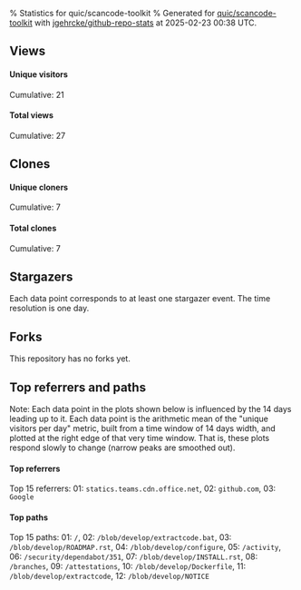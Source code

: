 % Statistics for quic/scancode-toolkit
% Generated for [quic/scancode-toolkit](https://github.com/quic/scancode-toolkit) with [jgehrcke/github-repo-stats](https://github.com/jgehrcke/github-repo-stats) at 2025-02-23 00:38 UTC.


## Views

#### Unique visitors
<div id="chart_views_unique" class="full-width-chart"></div>

Cumulative: 21

#### Total views
<div id="chart_views_total" class="full-width-chart"></div>

Cumulative: 27

<div class="pagebreak-for-print"> </div>

## Clones

#### Unique cloners
<div id="chart_clones_unique" class="full-width-chart"></div>

Cumulative: 7

#### Total clones
<div id="chart_clones_total" class="full-width-chart"></div>

Cumulative: 7



<div class="pagebreak-for-print"> </div>



## Stargazers

Each data point corresponds to at least one stargazer event.
The time resolution is one day.

<div id="chart_stargazers" class="full-width-chart"></div>




## Forks

This repository has no forks yet.



<div class="pagebreak-for-print"> </div>



## Top referrers and paths


Note: Each data point in the plots shown below is influenced by the 14 days
leading up to it. Each data point is the arithmetic mean of the "unique
visitors per day" metric, built from a time window of 14 days width, and
plotted at the right edge of that very time window. That is, these plots
respond slowly to change (narrow peaks are smoothed out).




#### Top referrers


<div id="chart_referrers_top_n_alltime" class="full-width-chart"></div>

Top 15 referrers: 01: `statics.teams.cdn.office.net`, 02: `github.com`, 03: `Google`





#### Top paths


<div id="chart_paths_top_n_alltime" class="full-width-chart"></div>

Top 15 paths: 01: `/`, 02: `/blob/develop/extractcode.bat`, 03: `/blob/develop/ROADMAP.rst`, 04: `/blob/develop/configure`, 05: `/activity`, 06: `/security/dependabot/351`, 07: `/blob/develop/INSTALL.rst`, 08: `/branches`, 09: `/attestations`, 10: `/blob/develop/Dockerfile`, 11: `/blob/develop/extractcode`, 12: `/blob/develop/NOTICE`


<script type="text/javascript">
    vegaEmbed('#chart_views_unique', {"$schema": "https://vega.github.io/schema/vega-lite/v4.17.0.json", "config": {"arc": {"fill": "#1b1e23"}, "area": {"fill": "#1b1e23"}, "axisBottom": {"domainColor": "#a9b4c4", "gridColor": "#a9b4c4", "labelColor": "#1b1e23", "labelFont": "relative-mono-11-pitch-pro, Menlo, monospace", "tickColor": "#a9b4c4", "titleColor": "#1b1e23", "titleFont": "relative-mono-11-pitch-pro, Menlo, monospace"}, "axisLeft": {"domainColor": "#a9b4c4", "gridColor": "#a9b4c4", "labelColor": "#1b1e23", "labelFont": "relative-mono-11-pitch-pro, Menlo, monospace", "tickColor": "#a9b4c4", "titleColor": "#1b1e23", "titleFont": "relative-mono-11-pitch-pro, Menlo, monospace"}, "axisX": {"grid": false}, "axisY": {"grid": false, "labelBound": true}, "background": "#FFFFFF", "group": {"fill": "#FFFFFF"}, "header": {"fontWeight": 400, "labelFont": "relative-mono-11-pitch-pro, Menlo, monospace", "titleFont": "relative-mono-11-pitch-pro, Menlo, monospace"}, "legend": {"labelFont": "relative-mono-11-pitch-pro, Menlo, monospace", "symbolSize": 200, "symbolType": "circle", "titleFont": "relative-mono-11-pitch-pro, Menlo, monospace"}, "line": {"color": "#1b1e23", "stroke": "#1b1e23"}, "path": {"stroke": "#1b1e23"}, "point": {"color": "#1b1e23", "cursor": "pointer", "filled": true, "size": 20}, "range": {"category": ["#85a2f7", "#ea9755", "#7eb36a", "#f07071", "#bc85d9", "#e587b6", "#a9b4c4", "#d4c05e", "#64b9c4"]}, "style": {"bar": {"fill": "#1b1e23"}, "text": {"font": "relative-mono-11-pitch-pro, Menlo, monospace", "fontWeight": 400}}, "symbol": {"shape": "circle"}, "title": {"anchor": "start", "font": "relative-mono-11-pitch-pro, Menlo, monospace", "fontWeight": 400}, "trail": {"color": "#1b1e23", "stroke": "#1b1e23"}, "view": {"stroke": null}}, "data": {"name": "data-80b6a61c6dd2933616b08351a2e9a068"}, "datasets": {"data-80b6a61c6dd2933616b08351a2e9a068": [{"time": "2024-11-01T00:00:00+00:00", "views_total": 18, "views_unique": 15}, {"time": "2024-11-18T00:00:00+00:00", "views_total": 1, "views_unique": 1}, {"time": "2024-11-21T00:00:00+00:00", "views_total": 4, "views_unique": 1}, {"time": "2024-11-22T00:00:00+00:00", "views_total": 1, "views_unique": 1}, {"time": "2024-12-23T00:00:00+00:00", "views_total": 1, "views_unique": 1}, {"time": "2025-01-23T00:00:00+00:00", "views_total": 1, "views_unique": 1}, {"time": "2025-02-01T00:00:00+00:00", "views_total": 0, "views_unique": 0}, {"time": "2025-02-04T00:00:00+00:00", "views_total": 1, "views_unique": 1}, {"time": "2025-02-08T00:00:00+00:00", "views_total": 0, "views_unique": 0}, {"time": "2025-02-10T00:00:00+00:00", "views_total": 0, "views_unique": 0}, {"time": "2025-02-12T00:00:00+00:00", "views_total": 0, "views_unique": 0}, {"time": "2025-02-20T00:00:00+00:00", "views_total": 0, "views_unique": 0}]}, "encoding": {"tooltip": [{"field": "views_unique", "format": ".1f", "title": "views (u)", "type": "quantitative"}, {"field": "time", "format": "%B %e, %Y", "title": "date", "type": "temporal"}], "x": {"axis": {"labelAngle": 25}, "field": "time", "scale": {"domain": ["2024-11-01", "2025-02-20"]}, "timeUnit": "yearmonthdate", "title": "date", "type": "temporal"}, "y": {"axis": {}, "field": "views_unique", "scale": {"domain": [0, 16.5], "type": "linear", "zero": true}, "title": "unique views per day", "type": "quantitative"}}, "height": 200, "mark": {"point": true, "type": "line"}, "padding": 10, "width": "container"}, {"actions": false, "renderer": "svg"}).catch(console.error);
vegaEmbed('#chart_views_total', {"$schema": "https://vega.github.io/schema/vega-lite/v4.17.0.json", "config": {"arc": {"fill": "#1b1e23"}, "area": {"fill": "#1b1e23"}, "axisBottom": {"domainColor": "#a9b4c4", "gridColor": "#a9b4c4", "labelColor": "#1b1e23", "labelFont": "relative-mono-11-pitch-pro, Menlo, monospace", "tickColor": "#a9b4c4", "titleColor": "#1b1e23", "titleFont": "relative-mono-11-pitch-pro, Menlo, monospace"}, "axisLeft": {"domainColor": "#a9b4c4", "gridColor": "#a9b4c4", "labelColor": "#1b1e23", "labelFont": "relative-mono-11-pitch-pro, Menlo, monospace", "tickColor": "#a9b4c4", "titleColor": "#1b1e23", "titleFont": "relative-mono-11-pitch-pro, Menlo, monospace"}, "axisX": {"grid": false}, "axisY": {"grid": false, "labelBound": true}, "background": "#FFFFFF", "group": {"fill": "#FFFFFF"}, "header": {"fontWeight": 400, "labelFont": "relative-mono-11-pitch-pro, Menlo, monospace", "titleFont": "relative-mono-11-pitch-pro, Menlo, monospace"}, "legend": {"labelFont": "relative-mono-11-pitch-pro, Menlo, monospace", "symbolSize": 200, "symbolType": "circle", "titleFont": "relative-mono-11-pitch-pro, Menlo, monospace"}, "line": {"color": "#1b1e23", "stroke": "#1b1e23"}, "path": {"stroke": "#1b1e23"}, "point": {"color": "#1b1e23", "cursor": "pointer", "filled": true, "size": 20}, "range": {"category": ["#85a2f7", "#ea9755", "#7eb36a", "#f07071", "#bc85d9", "#e587b6", "#a9b4c4", "#d4c05e", "#64b9c4"]}, "style": {"bar": {"fill": "#1b1e23"}, "text": {"font": "relative-mono-11-pitch-pro, Menlo, monospace", "fontWeight": 400}}, "symbol": {"shape": "circle"}, "title": {"anchor": "start", "font": "relative-mono-11-pitch-pro, Menlo, monospace", "fontWeight": 400}, "trail": {"color": "#1b1e23", "stroke": "#1b1e23"}, "view": {"stroke": null}}, "data": {"name": "data-80b6a61c6dd2933616b08351a2e9a068"}, "datasets": {"data-80b6a61c6dd2933616b08351a2e9a068": [{"time": "2024-11-01T00:00:00+00:00", "views_total": 18, "views_unique": 15}, {"time": "2024-11-18T00:00:00+00:00", "views_total": 1, "views_unique": 1}, {"time": "2024-11-21T00:00:00+00:00", "views_total": 4, "views_unique": 1}, {"time": "2024-11-22T00:00:00+00:00", "views_total": 1, "views_unique": 1}, {"time": "2024-12-23T00:00:00+00:00", "views_total": 1, "views_unique": 1}, {"time": "2025-01-23T00:00:00+00:00", "views_total": 1, "views_unique": 1}, {"time": "2025-02-01T00:00:00+00:00", "views_total": 0, "views_unique": 0}, {"time": "2025-02-04T00:00:00+00:00", "views_total": 1, "views_unique": 1}, {"time": "2025-02-08T00:00:00+00:00", "views_total": 0, "views_unique": 0}, {"time": "2025-02-10T00:00:00+00:00", "views_total": 0, "views_unique": 0}, {"time": "2025-02-12T00:00:00+00:00", "views_total": 0, "views_unique": 0}, {"time": "2025-02-20T00:00:00+00:00", "views_total": 0, "views_unique": 0}]}, "encoding": {"tooltip": [{"field": "views_total", "format": ".1f", "title": "views (t)", "type": "quantitative"}, {"field": "time", "format": "%B %e, %Y", "title": "date", "type": "temporal"}], "x": {"axis": {"labelAngle": 25}, "field": "time", "scale": {"domain": ["2024-11-01", "2025-02-20"]}, "timeUnit": "yearmonthdate", "title": "date", "type": "temporal"}, "y": {"axis": {}, "field": "views_total", "scale": {"domain": [0, 19.8], "type": "linear", "zero": true}, "title": "total views per day", "type": "quantitative"}}, "height": 200, "mark": {"point": true, "type": "line"}, "padding": 10, "width": "container"}, {"actions": false, "renderer": "svg"}).catch(console.error);
vegaEmbed('#chart_clones_unique', {"$schema": "https://vega.github.io/schema/vega-lite/v4.17.0.json", "config": {"arc": {"fill": "#1b1e23"}, "area": {"fill": "#1b1e23"}, "axisBottom": {"domainColor": "#a9b4c4", "gridColor": "#a9b4c4", "labelColor": "#1b1e23", "labelFont": "relative-mono-11-pitch-pro, Menlo, monospace", "tickColor": "#a9b4c4", "titleColor": "#1b1e23", "titleFont": "relative-mono-11-pitch-pro, Menlo, monospace"}, "axisLeft": {"domainColor": "#a9b4c4", "gridColor": "#a9b4c4", "labelColor": "#1b1e23", "labelFont": "relative-mono-11-pitch-pro, Menlo, monospace", "tickColor": "#a9b4c4", "titleColor": "#1b1e23", "titleFont": "relative-mono-11-pitch-pro, Menlo, monospace"}, "axisX": {"grid": false}, "axisY": {"grid": false, "labelBound": true}, "background": "#FFFFFF", "group": {"fill": "#FFFFFF"}, "header": {"fontWeight": 400, "labelFont": "relative-mono-11-pitch-pro, Menlo, monospace", "titleFont": "relative-mono-11-pitch-pro, Menlo, monospace"}, "legend": {"labelFont": "relative-mono-11-pitch-pro, Menlo, monospace", "symbolSize": 200, "symbolType": "circle", "titleFont": "relative-mono-11-pitch-pro, Menlo, monospace"}, "line": {"color": "#1b1e23", "stroke": "#1b1e23"}, "path": {"stroke": "#1b1e23"}, "point": {"color": "#1b1e23", "cursor": "pointer", "filled": true, "size": 20}, "range": {"category": ["#85a2f7", "#ea9755", "#7eb36a", "#f07071", "#bc85d9", "#e587b6", "#a9b4c4", "#d4c05e", "#64b9c4"]}, "style": {"bar": {"fill": "#1b1e23"}, "text": {"font": "relative-mono-11-pitch-pro, Menlo, monospace", "fontWeight": 400}}, "symbol": {"shape": "circle"}, "title": {"anchor": "start", "font": "relative-mono-11-pitch-pro, Menlo, monospace", "fontWeight": 400}, "trail": {"color": "#1b1e23", "stroke": "#1b1e23"}, "view": {"stroke": null}}, "data": {"name": "data-326f41061827b49e0a6bed290574ee01"}, "datasets": {"data-326f41061827b49e0a6bed290574ee01": [{"clones_total": 0, "clones_unique": 0, "time": "2024-11-01T00:00:00+00:00"}, {"clones_total": 0, "clones_unique": 0, "time": "2024-11-18T00:00:00+00:00"}, {"clones_total": 0, "clones_unique": 0, "time": "2024-11-21T00:00:00+00:00"}, {"clones_total": 0, "clones_unique": 0, "time": "2024-11-22T00:00:00+00:00"}, {"clones_total": 0, "clones_unique": 0, "time": "2024-12-23T00:00:00+00:00"}, {"clones_total": 0, "clones_unique": 0, "time": "2025-01-23T00:00:00+00:00"}, {"clones_total": 2, "clones_unique": 2, "time": "2025-02-01T00:00:00+00:00"}, {"clones_total": 1, "clones_unique": 1, "time": "2025-02-04T00:00:00+00:00"}, {"clones_total": 1, "clones_unique": 1, "time": "2025-02-08T00:00:00+00:00"}, {"clones_total": 1, "clones_unique": 1, "time": "2025-02-10T00:00:00+00:00"}, {"clones_total": 1, "clones_unique": 1, "time": "2025-02-12T00:00:00+00:00"}, {"clones_total": 1, "clones_unique": 1, "time": "2025-02-20T00:00:00+00:00"}]}, "encoding": {"tooltip": [{"field": "clones_unique", "format": ".1f", "title": "clones (u)", "type": "quantitative"}, {"field": "time", "format": "%B %e, %Y", "title": "date", "type": "temporal"}], "x": {"axis": {"labelAngle": 25}, "field": "time", "scale": {"domain": ["2024-11-01", "2025-02-20"]}, "timeUnit": "yearmonthdate", "title": "date", "type": "temporal"}, "y": {"axis": {}, "field": "clones_unique", "scale": {"domain": [0, 2.2], "type": "linear", "zero": true}, "title": "unique clones per day", "type": "quantitative"}}, "height": 200, "mark": {"point": true, "type": "line"}, "padding": 10, "width": "container"}, {"actions": false, "renderer": "svg"}).catch(console.error);
vegaEmbed('#chart_clones_total', {"$schema": "https://vega.github.io/schema/vega-lite/v4.17.0.json", "config": {"arc": {"fill": "#1b1e23"}, "area": {"fill": "#1b1e23"}, "axisBottom": {"domainColor": "#a9b4c4", "gridColor": "#a9b4c4", "labelColor": "#1b1e23", "labelFont": "relative-mono-11-pitch-pro, Menlo, monospace", "tickColor": "#a9b4c4", "titleColor": "#1b1e23", "titleFont": "relative-mono-11-pitch-pro, Menlo, monospace"}, "axisLeft": {"domainColor": "#a9b4c4", "gridColor": "#a9b4c4", "labelColor": "#1b1e23", "labelFont": "relative-mono-11-pitch-pro, Menlo, monospace", "tickColor": "#a9b4c4", "titleColor": "#1b1e23", "titleFont": "relative-mono-11-pitch-pro, Menlo, monospace"}, "axisX": {"grid": false}, "axisY": {"grid": false, "labelBound": true}, "background": "#FFFFFF", "group": {"fill": "#FFFFFF"}, "header": {"fontWeight": 400, "labelFont": "relative-mono-11-pitch-pro, Menlo, monospace", "titleFont": "relative-mono-11-pitch-pro, Menlo, monospace"}, "legend": {"labelFont": "relative-mono-11-pitch-pro, Menlo, monospace", "symbolSize": 200, "symbolType": "circle", "titleFont": "relative-mono-11-pitch-pro, Menlo, monospace"}, "line": {"color": "#1b1e23", "stroke": "#1b1e23"}, "path": {"stroke": "#1b1e23"}, "point": {"color": "#1b1e23", "cursor": "pointer", "filled": true, "size": 20}, "range": {"category": ["#85a2f7", "#ea9755", "#7eb36a", "#f07071", "#bc85d9", "#e587b6", "#a9b4c4", "#d4c05e", "#64b9c4"]}, "style": {"bar": {"fill": "#1b1e23"}, "text": {"font": "relative-mono-11-pitch-pro, Menlo, monospace", "fontWeight": 400}}, "symbol": {"shape": "circle"}, "title": {"anchor": "start", "font": "relative-mono-11-pitch-pro, Menlo, monospace", "fontWeight": 400}, "trail": {"color": "#1b1e23", "stroke": "#1b1e23"}, "view": {"stroke": null}}, "data": {"name": "data-326f41061827b49e0a6bed290574ee01"}, "datasets": {"data-326f41061827b49e0a6bed290574ee01": [{"clones_total": 0, "clones_unique": 0, "time": "2024-11-01T00:00:00+00:00"}, {"clones_total": 0, "clones_unique": 0, "time": "2024-11-18T00:00:00+00:00"}, {"clones_total": 0, "clones_unique": 0, "time": "2024-11-21T00:00:00+00:00"}, {"clones_total": 0, "clones_unique": 0, "time": "2024-11-22T00:00:00+00:00"}, {"clones_total": 0, "clones_unique": 0, "time": "2024-12-23T00:00:00+00:00"}, {"clones_total": 0, "clones_unique": 0, "time": "2025-01-23T00:00:00+00:00"}, {"clones_total": 2, "clones_unique": 2, "time": "2025-02-01T00:00:00+00:00"}, {"clones_total": 1, "clones_unique": 1, "time": "2025-02-04T00:00:00+00:00"}, {"clones_total": 1, "clones_unique": 1, "time": "2025-02-08T00:00:00+00:00"}, {"clones_total": 1, "clones_unique": 1, "time": "2025-02-10T00:00:00+00:00"}, {"clones_total": 1, "clones_unique": 1, "time": "2025-02-12T00:00:00+00:00"}, {"clones_total": 1, "clones_unique": 1, "time": "2025-02-20T00:00:00+00:00"}]}, "encoding": {"tooltip": [{"field": "clones_total", "format": ".1f", "title": "clones (t)", "type": "quantitative"}, {"field": "time", "format": "%B %e, %Y", "title": "date", "type": "temporal"}], "x": {"axis": {"labelAngle": 25}, "field": "time", "scale": {"domain": ["2024-11-01", "2025-02-20"]}, "timeUnit": "yearmonthdate", "title": "date", "type": "temporal"}, "y": {"axis": {}, "field": "clones_total", "scale": {"domain": [0, 2.2], "type": "linear", "zero": true}, "title": "total clones per day", "type": "quantitative"}}, "height": 200, "mark": {"point": true, "type": "line"}, "padding": 10, "width": "container"}, {"actions": false, "renderer": "svg"}).catch(console.error);
vegaEmbed('#chart_stargazers', {"$schema": "https://vega.github.io/schema/vega-lite/v4.17.0.json", "config": {"arc": {"fill": "#1b1e23"}, "area": {"fill": "#1b1e23"}, "axisBottom": {"domainColor": "#a9b4c4", "gridColor": "#a9b4c4", "labelColor": "#1b1e23", "labelFont": "relative-mono-11-pitch-pro, Menlo, monospace", "tickColor": "#a9b4c4", "titleColor": "#1b1e23", "titleFont": "relative-mono-11-pitch-pro, Menlo, monospace"}, "axisLeft": {"domainColor": "#a9b4c4", "gridColor": "#a9b4c4", "labelColor": "#1b1e23", "labelFont": "relative-mono-11-pitch-pro, Menlo, monospace", "tickColor": "#a9b4c4", "titleColor": "#1b1e23", "titleFont": "relative-mono-11-pitch-pro, Menlo, monospace"}, "axisX": {"grid": false}, "axisY": {"grid": false}, "background": "#FFFFFF", "group": {"fill": "#FFFFFF"}, "header": {"fontWeight": 400, "labelFont": "relative-mono-11-pitch-pro, Menlo, monospace", "titleFont": "relative-mono-11-pitch-pro, Menlo, monospace"}, "legend": {"labelFont": "relative-mono-11-pitch-pro, Menlo, monospace", "symbolSize": 200, "symbolType": "circle", "titleFont": "relative-mono-11-pitch-pro, Menlo, monospace"}, "line": {"color": "#1b1e23", "stroke": "#1b1e23"}, "path": {"stroke": "#1b1e23"}, "point": {"color": "#1b1e23", "cursor": "pointer", "filled": true, "size": 50}, "range": {"category": ["#85a2f7", "#ea9755", "#7eb36a", "#f07071", "#bc85d9", "#e587b6", "#a9b4c4", "#d4c05e", "#64b9c4"]}, "style": {"bar": {"fill": "#1b1e23"}, "text": {"font": "relative-mono-11-pitch-pro, Menlo, monospace", "fontWeight": 400}}, "symbol": {"shape": "circle"}, "title": {"anchor": "start", "font": "relative-mono-11-pitch-pro, Menlo, monospace", "fontWeight": 400}, "trail": {"color": "#1b1e23", "stroke": "#1b1e23"}, "view": {"stroke": null}}, "data": {"name": "data-e0ec96d253e9bf4799ac3e52b9d8facf"}, "datasets": {"data-e0ec96d253e9bf4799ac3e52b9d8facf": [{"stars_cumulative": 1, "time": "2024-11-01T17:10:18+00:00"}]}, "encoding": {"tooltip": [{"field": "stars_cumulative", "format": "d", "title": "stars", "type": "quantitative"}, {"field": "time", "format": "%B %e, %Y", "title": "date", "type": "temporal"}], "x": {"axis": {"labelAngle": 25}, "field": "time", "scale": {"domain": ["2024-11-01", "2025-02-20"]}, "timeUnit": "yearmonthdate", "title": "date", "type": "temporal"}, "y": {"field": "stars_cumulative", "scale": {"domain": [0, 1.1], "zero": true}, "title": "stargazer count (cumulative)", "type": "quantitative"}}, "height": 300, "mark": {"point": true, "type": "line"}, "padding": 10, "width": "container"}, {"actions": false, "renderer": "svg"}).catch(console.error);
vegaEmbed('#chart_referrers_top_n_alltime', {"$schema": "https://vega.github.io/schema/vega-lite/v4.17.0.json", "config": {"arc": {"fill": "#1b1e23"}, "area": {"fill": "#1b1e23"}, "axisBottom": {"domainColor": "#a9b4c4", "gridColor": "#a9b4c4", "labelColor": "#1b1e23", "labelFont": "relative-mono-11-pitch-pro, Menlo, monospace", "tickColor": "#a9b4c4", "titleColor": "#1b1e23", "titleFont": "relative-mono-11-pitch-pro, Menlo, monospace"}, "axisLeft": {"domainColor": "#a9b4c4", "gridColor": "#a9b4c4", "labelColor": "#1b1e23", "labelFont": "relative-mono-11-pitch-pro, Menlo, monospace", "tickColor": "#a9b4c4", "titleColor": "#1b1e23", "titleFont": "relative-mono-11-pitch-pro, Menlo, monospace"}, "axisX": {"grid": false}, "axisY": {"grid": false}, "background": "#FFFFFF", "group": {"fill": "#FFFFFF"}, "header": {"fontWeight": 400, "labelFont": "relative-mono-11-pitch-pro, Menlo, monospace", "titleFont": "relative-mono-11-pitch-pro, Menlo, monospace"}, "legend": {"labelFont": "relative-mono-11-pitch-pro, Menlo, monospace", "symbolSize": 200, "symbolType": "circle", "titleFont": "relative-mono-11-pitch-pro, Menlo, monospace"}, "line": {"color": "#1b1e23", "stroke": "#1b1e23"}, "path": {"stroke": "#1b1e23"}, "point": {"color": "#1b1e23", "cursor": "pointer", "filled": true, "size": 30}, "range": {"category": ["#85a2f7", "#ea9755", "#7eb36a", "#f07071", "#bc85d9", "#e587b6", "#a9b4c4", "#d4c05e", "#64b9c4"]}, "style": {"bar": {"fill": "#1b1e23"}, "text": {"font": "relative-mono-11-pitch-pro, Menlo, monospace", "fontWeight": 400}}, "symbol": {"shape": "circle"}, "title": {"anchor": "start", "font": "relative-mono-11-pitch-pro, Menlo, monospace", "fontWeight": 400}, "trail": {"color": "#1b1e23", "stroke": "#1b1e23"}, "view": {"stroke": null}}, "data": {"name": "data-dda0917aca133955f645be8fc2093e50"}, "datasets": {"data-dda0917aca133955f645be8fc2093e50": [{"referrer": "statics.teams.cdn.office.net", "time": "2024-11-03T00:00:00+00:00", "views_unique": 2.0, "views_unique_norm": 0.14285714285714285}, {"referrer": "statics.teams.cdn.office.net", "time": "2024-11-04T00:00:00+00:00", "views_unique": 2.0, "views_unique_norm": 0.14285714285714285}, {"referrer": "statics.teams.cdn.office.net", "time": "2024-11-05T00:00:00+00:00", "views_unique": 2.0, "views_unique_norm": 0.14285714285714285}, {"referrer": "statics.teams.cdn.office.net", "time": "2024-11-06T00:00:00+00:00", "views_unique": 2.0, "views_unique_norm": 0.14285714285714285}, {"referrer": "statics.teams.cdn.office.net", "time": "2024-11-07T00:00:00+00:00", "views_unique": 2.0, "views_unique_norm": 0.14285714285714285}, {"referrer": "statics.teams.cdn.office.net", "time": "2024-11-08T00:00:00+00:00", "views_unique": 2.0, "views_unique_norm": 0.14285714285714285}, {"referrer": "statics.teams.cdn.office.net", "time": "2024-11-09T00:00:00+00:00", "views_unique": 2.0, "views_unique_norm": 0.14285714285714285}, {"referrer": "statics.teams.cdn.office.net", "time": "2024-11-10T00:00:00+00:00", "views_unique": 2.0, "views_unique_norm": 0.14285714285714285}, {"referrer": "statics.teams.cdn.office.net", "time": "2024-11-11T00:00:00+00:00", "views_unique": 2.0, "views_unique_norm": 0.14285714285714285}, {"referrer": "statics.teams.cdn.office.net", "time": "2024-11-12T00:00:00+00:00", "views_unique": 2.0, "views_unique_norm": 0.14285714285714285}, {"referrer": "statics.teams.cdn.office.net", "time": "2024-11-13T00:00:00+00:00", "views_unique": 2.0, "views_unique_norm": 0.14285714285714285}, {"referrer": "statics.teams.cdn.office.net", "time": "2024-11-14T00:00:00+00:00", "views_unique": 2.0, "views_unique_norm": 0.14285714285714285}, {"referrer": "statics.teams.cdn.office.net", "time": "2024-11-20T00:00:00+00:00", "views_unique": null, "views_unique_norm": null}, {"referrer": "statics.teams.cdn.office.net", "time": "2024-11-21T00:00:00+00:00", "views_unique": null, "views_unique_norm": null}, {"referrer": "statics.teams.cdn.office.net", "time": "2024-11-22T00:00:00+00:00", "views_unique": null, "views_unique_norm": null}, {"referrer": "statics.teams.cdn.office.net", "time": "2024-11-23T00:00:00+00:00", "views_unique": null, "views_unique_norm": null}, {"referrer": "statics.teams.cdn.office.net", "time": "2024-11-24T00:00:00+00:00", "views_unique": null, "views_unique_norm": null}, {"referrer": "statics.teams.cdn.office.net", "time": "2024-11-25T00:00:00+00:00", "views_unique": null, "views_unique_norm": null}, {"referrer": "statics.teams.cdn.office.net", "time": "2024-11-26T00:00:00+00:00", "views_unique": null, "views_unique_norm": null}, {"referrer": "statics.teams.cdn.office.net", "time": "2024-11-27T00:00:00+00:00", "views_unique": null, "views_unique_norm": null}, {"referrer": "statics.teams.cdn.office.net", "time": "2024-11-28T00:00:00+00:00", "views_unique": null, "views_unique_norm": null}, {"referrer": "statics.teams.cdn.office.net", "time": "2024-11-29T00:00:00+00:00", "views_unique": null, "views_unique_norm": null}, {"referrer": "statics.teams.cdn.office.net", "time": "2024-11-30T00:00:00+00:00", "views_unique": null, "views_unique_norm": null}, {"referrer": "statics.teams.cdn.office.net", "time": "2024-12-01T00:00:00+00:00", "views_unique": null, "views_unique_norm": null}, {"referrer": "statics.teams.cdn.office.net", "time": "2024-12-02T00:00:00+00:00", "views_unique": null, "views_unique_norm": null}, {"referrer": "statics.teams.cdn.office.net", "time": "2024-12-03T00:00:00+00:00", "views_unique": null, "views_unique_norm": null}, {"referrer": "statics.teams.cdn.office.net", "time": "2024-12-04T00:00:00+00:00", "views_unique": null, "views_unique_norm": null}, {"referrer": "statics.teams.cdn.office.net", "time": "2024-12-25T00:00:00+00:00", "views_unique": null, "views_unique_norm": null}, {"referrer": "statics.teams.cdn.office.net", "time": "2024-12-26T00:00:00+00:00", "views_unique": null, "views_unique_norm": null}, {"referrer": "statics.teams.cdn.office.net", "time": "2024-12-27T00:00:00+00:00", "views_unique": null, "views_unique_norm": null}, {"referrer": "statics.teams.cdn.office.net", "time": "2024-12-28T00:00:00+00:00", "views_unique": null, "views_unique_norm": null}, {"referrer": "statics.teams.cdn.office.net", "time": "2024-12-29T00:00:00+00:00", "views_unique": null, "views_unique_norm": null}, {"referrer": "statics.teams.cdn.office.net", "time": "2024-12-30T00:00:00+00:00", "views_unique": null, "views_unique_norm": null}, {"referrer": "statics.teams.cdn.office.net", "time": "2024-12-31T00:00:00+00:00", "views_unique": null, "views_unique_norm": null}, {"referrer": "statics.teams.cdn.office.net", "time": "2025-01-01T00:00:00+00:00", "views_unique": null, "views_unique_norm": null}, {"referrer": "statics.teams.cdn.office.net", "time": "2025-01-02T00:00:00+00:00", "views_unique": null, "views_unique_norm": null}, {"referrer": "statics.teams.cdn.office.net", "time": "2025-01-03T00:00:00+00:00", "views_unique": null, "views_unique_norm": null}, {"referrer": "statics.teams.cdn.office.net", "time": "2025-01-04T00:00:00+00:00", "views_unique": null, "views_unique_norm": null}, {"referrer": "statics.teams.cdn.office.net", "time": "2025-01-05T00:00:00+00:00", "views_unique": null, "views_unique_norm": null}, {"referrer": "statics.teams.cdn.office.net", "time": "2025-01-25T00:00:00+00:00", "views_unique": null, "views_unique_norm": null}, {"referrer": "statics.teams.cdn.office.net", "time": "2025-01-26T00:00:00+00:00", "views_unique": null, "views_unique_norm": null}, {"referrer": "statics.teams.cdn.office.net", "time": "2025-01-27T00:00:00+00:00", "views_unique": null, "views_unique_norm": null}, {"referrer": "statics.teams.cdn.office.net", "time": "2025-01-28T00:00:00+00:00", "views_unique": null, "views_unique_norm": null}, {"referrer": "statics.teams.cdn.office.net", "time": "2025-01-29T00:00:00+00:00", "views_unique": null, "views_unique_norm": null}, {"referrer": "statics.teams.cdn.office.net", "time": "2025-01-30T00:00:00+00:00", "views_unique": null, "views_unique_norm": null}, {"referrer": "statics.teams.cdn.office.net", "time": "2025-01-31T00:00:00+00:00", "views_unique": null, "views_unique_norm": null}, {"referrer": "statics.teams.cdn.office.net", "time": "2025-02-01T00:00:00+00:00", "views_unique": null, "views_unique_norm": null}, {"referrer": "statics.teams.cdn.office.net", "time": "2025-02-02T00:00:00+00:00", "views_unique": null, "views_unique_norm": null}, {"referrer": "statics.teams.cdn.office.net", "time": "2025-02-03T00:00:00+00:00", "views_unique": null, "views_unique_norm": null}, {"referrer": "statics.teams.cdn.office.net", "time": "2025-02-04T00:00:00+00:00", "views_unique": null, "views_unique_norm": null}, {"referrer": "statics.teams.cdn.office.net", "time": "2025-02-05T00:00:00+00:00", "views_unique": null, "views_unique_norm": null}, {"referrer": "github.com", "time": "2024-11-03T00:00:00+00:00", "views_unique": 2.0, "views_unique_norm": 0.14285714285714285}, {"referrer": "github.com", "time": "2024-11-04T00:00:00+00:00", "views_unique": 2.0, "views_unique_norm": 0.14285714285714285}, {"referrer": "github.com", "time": "2024-11-05T00:00:00+00:00", "views_unique": 2.0, "views_unique_norm": 0.14285714285714285}, {"referrer": "github.com", "time": "2024-11-06T00:00:00+00:00", "views_unique": 2.0, "views_unique_norm": 0.14285714285714285}, {"referrer": "github.com", "time": "2024-11-07T00:00:00+00:00", "views_unique": 2.0, "views_unique_norm": 0.14285714285714285}, {"referrer": "github.com", "time": "2024-11-08T00:00:00+00:00", "views_unique": 2.0, "views_unique_norm": 0.14285714285714285}, {"referrer": "github.com", "time": "2024-11-09T00:00:00+00:00", "views_unique": 2.0, "views_unique_norm": 0.14285714285714285}, {"referrer": "github.com", "time": "2024-11-10T00:00:00+00:00", "views_unique": 2.0, "views_unique_norm": 0.14285714285714285}, {"referrer": "github.com", "time": "2024-11-11T00:00:00+00:00", "views_unique": 2.0, "views_unique_norm": 0.14285714285714285}, {"referrer": "github.com", "time": "2024-11-12T00:00:00+00:00", "views_unique": 2.0, "views_unique_norm": 0.14285714285714285}, {"referrer": "github.com", "time": "2024-11-13T00:00:00+00:00", "views_unique": 2.0, "views_unique_norm": 0.14285714285714285}, {"referrer": "github.com", "time": "2024-11-14T00:00:00+00:00", "views_unique": 2.0, "views_unique_norm": 0.14285714285714285}, {"referrer": "github.com", "time": "2024-11-20T00:00:00+00:00", "views_unique": 1.0, "views_unique_norm": 0.07142857142857142}, {"referrer": "github.com", "time": "2024-11-21T00:00:00+00:00", "views_unique": 1.0, "views_unique_norm": 0.07142857142857142}, {"referrer": "github.com", "time": "2024-11-22T00:00:00+00:00", "views_unique": 1.0, "views_unique_norm": 0.07142857142857142}, {"referrer": "github.com", "time": "2024-11-23T00:00:00+00:00", "views_unique": 2.0, "views_unique_norm": 0.14285714285714285}, {"referrer": "github.com", "time": "2024-11-24T00:00:00+00:00", "views_unique": 2.0, "views_unique_norm": 0.14285714285714285}, {"referrer": "github.com", "time": "2024-11-25T00:00:00+00:00", "views_unique": 2.0, "views_unique_norm": 0.14285714285714285}, {"referrer": "github.com", "time": "2024-11-26T00:00:00+00:00", "views_unique": 2.0, "views_unique_norm": 0.14285714285714285}, {"referrer": "github.com", "time": "2024-11-27T00:00:00+00:00", "views_unique": 2.0, "views_unique_norm": 0.14285714285714285}, {"referrer": "github.com", "time": "2024-11-28T00:00:00+00:00", "views_unique": 2.0, "views_unique_norm": 0.14285714285714285}, {"referrer": "github.com", "time": "2024-11-29T00:00:00+00:00", "views_unique": 2.0, "views_unique_norm": 0.14285714285714285}, {"referrer": "github.com", "time": "2024-11-30T00:00:00+00:00", "views_unique": 2.0, "views_unique_norm": 0.14285714285714285}, {"referrer": "github.com", "time": "2024-12-01T00:00:00+00:00", "views_unique": 2.0, "views_unique_norm": 0.14285714285714285}, {"referrer": "github.com", "time": "2024-12-02T00:00:00+00:00", "views_unique": 1.0, "views_unique_norm": 0.07142857142857142}, {"referrer": "github.com", "time": "2024-12-03T00:00:00+00:00", "views_unique": 1.0, "views_unique_norm": 0.07142857142857142}, {"referrer": "github.com", "time": "2024-12-04T00:00:00+00:00", "views_unique": 1.0, "views_unique_norm": 0.07142857142857142}, {"referrer": "github.com", "time": "2024-12-25T00:00:00+00:00", "views_unique": 1.0, "views_unique_norm": 0.07142857142857142}, {"referrer": "github.com", "time": "2024-12-26T00:00:00+00:00", "views_unique": 1.0, "views_unique_norm": 0.07142857142857142}, {"referrer": "github.com", "time": "2024-12-27T00:00:00+00:00", "views_unique": 1.0, "views_unique_norm": 0.07142857142857142}, {"referrer": "github.com", "time": "2024-12-28T00:00:00+00:00", "views_unique": 1.0, "views_unique_norm": 0.07142857142857142}, {"referrer": "github.com", "time": "2024-12-29T00:00:00+00:00", "views_unique": 1.0, "views_unique_norm": 0.07142857142857142}, {"referrer": "github.com", "time": "2024-12-30T00:00:00+00:00", "views_unique": 1.0, "views_unique_norm": 0.07142857142857142}, {"referrer": "github.com", "time": "2024-12-31T00:00:00+00:00", "views_unique": 1.0, "views_unique_norm": 0.07142857142857142}, {"referrer": "github.com", "time": "2025-01-01T00:00:00+00:00", "views_unique": 1.0, "views_unique_norm": 0.07142857142857142}, {"referrer": "github.com", "time": "2025-01-02T00:00:00+00:00", "views_unique": 1.0, "views_unique_norm": 0.07142857142857142}, {"referrer": "github.com", "time": "2025-01-03T00:00:00+00:00", "views_unique": 1.0, "views_unique_norm": 0.07142857142857142}, {"referrer": "github.com", "time": "2025-01-04T00:00:00+00:00", "views_unique": 1.0, "views_unique_norm": 0.07142857142857142}, {"referrer": "github.com", "time": "2025-01-05T00:00:00+00:00", "views_unique": 1.0, "views_unique_norm": 0.07142857142857142}, {"referrer": "github.com", "time": "2025-01-25T00:00:00+00:00", "views_unique": null, "views_unique_norm": null}, {"referrer": "github.com", "time": "2025-01-26T00:00:00+00:00", "views_unique": null, "views_unique_norm": null}, {"referrer": "github.com", "time": "2025-01-27T00:00:00+00:00", "views_unique": null, "views_unique_norm": null}, {"referrer": "github.com", "time": "2025-01-28T00:00:00+00:00", "views_unique": null, "views_unique_norm": null}, {"referrer": "github.com", "time": "2025-01-29T00:00:00+00:00", "views_unique": null, "views_unique_norm": null}, {"referrer": "github.com", "time": "2025-01-30T00:00:00+00:00", "views_unique": null, "views_unique_norm": null}, {"referrer": "github.com", "time": "2025-01-31T00:00:00+00:00", "views_unique": null, "views_unique_norm": null}, {"referrer": "github.com", "time": "2025-02-01T00:00:00+00:00", "views_unique": null, "views_unique_norm": null}, {"referrer": "github.com", "time": "2025-02-02T00:00:00+00:00", "views_unique": null, "views_unique_norm": null}, {"referrer": "github.com", "time": "2025-02-03T00:00:00+00:00", "views_unique": null, "views_unique_norm": null}, {"referrer": "github.com", "time": "2025-02-04T00:00:00+00:00", "views_unique": null, "views_unique_norm": null}, {"referrer": "github.com", "time": "2025-02-05T00:00:00+00:00", "views_unique": null, "views_unique_norm": null}, {"referrer": "Google", "time": "2024-11-03T00:00:00+00:00", "views_unique": null, "views_unique_norm": null}, {"referrer": "Google", "time": "2024-11-04T00:00:00+00:00", "views_unique": null, "views_unique_norm": null}, {"referrer": "Google", "time": "2024-11-05T00:00:00+00:00", "views_unique": null, "views_unique_norm": null}, {"referrer": "Google", "time": "2024-11-06T00:00:00+00:00", "views_unique": null, "views_unique_norm": null}, {"referrer": "Google", "time": "2024-11-07T00:00:00+00:00", "views_unique": null, "views_unique_norm": null}, {"referrer": "Google", "time": "2024-11-08T00:00:00+00:00", "views_unique": null, "views_unique_norm": null}, {"referrer": "Google", "time": "2024-11-09T00:00:00+00:00", "views_unique": null, "views_unique_norm": null}, {"referrer": "Google", "time": "2024-11-10T00:00:00+00:00", "views_unique": null, "views_unique_norm": null}, {"referrer": "Google", "time": "2024-11-11T00:00:00+00:00", "views_unique": null, "views_unique_norm": null}, {"referrer": "Google", "time": "2024-11-12T00:00:00+00:00", "views_unique": null, "views_unique_norm": null}, {"referrer": "Google", "time": "2024-11-13T00:00:00+00:00", "views_unique": null, "views_unique_norm": null}, {"referrer": "Google", "time": "2024-11-14T00:00:00+00:00", "views_unique": null, "views_unique_norm": null}, {"referrer": "Google", "time": "2024-11-20T00:00:00+00:00", "views_unique": null, "views_unique_norm": null}, {"referrer": "Google", "time": "2024-11-21T00:00:00+00:00", "views_unique": null, "views_unique_norm": null}, {"referrer": "Google", "time": "2024-11-22T00:00:00+00:00", "views_unique": null, "views_unique_norm": null}, {"referrer": "Google", "time": "2024-11-23T00:00:00+00:00", "views_unique": null, "views_unique_norm": null}, {"referrer": "Google", "time": "2024-11-24T00:00:00+00:00", "views_unique": null, "views_unique_norm": null}, {"referrer": "Google", "time": "2024-11-25T00:00:00+00:00", "views_unique": null, "views_unique_norm": null}, {"referrer": "Google", "time": "2024-11-26T00:00:00+00:00", "views_unique": null, "views_unique_norm": null}, {"referrer": "Google", "time": "2024-11-27T00:00:00+00:00", "views_unique": null, "views_unique_norm": null}, {"referrer": "Google", "time": "2024-11-28T00:00:00+00:00", "views_unique": null, "views_unique_norm": null}, {"referrer": "Google", "time": "2024-11-29T00:00:00+00:00", "views_unique": null, "views_unique_norm": null}, {"referrer": "Google", "time": "2024-11-30T00:00:00+00:00", "views_unique": null, "views_unique_norm": null}, {"referrer": "Google", "time": "2024-12-01T00:00:00+00:00", "views_unique": null, "views_unique_norm": null}, {"referrer": "Google", "time": "2024-12-02T00:00:00+00:00", "views_unique": null, "views_unique_norm": null}, {"referrer": "Google", "time": "2024-12-03T00:00:00+00:00", "views_unique": null, "views_unique_norm": null}, {"referrer": "Google", "time": "2024-12-04T00:00:00+00:00", "views_unique": null, "views_unique_norm": null}, {"referrer": "Google", "time": "2024-12-25T00:00:00+00:00", "views_unique": null, "views_unique_norm": null}, {"referrer": "Google", "time": "2024-12-26T00:00:00+00:00", "views_unique": null, "views_unique_norm": null}, {"referrer": "Google", "time": "2024-12-27T00:00:00+00:00", "views_unique": null, "views_unique_norm": null}, {"referrer": "Google", "time": "2024-12-28T00:00:00+00:00", "views_unique": null, "views_unique_norm": null}, {"referrer": "Google", "time": "2024-12-29T00:00:00+00:00", "views_unique": null, "views_unique_norm": null}, {"referrer": "Google", "time": "2024-12-30T00:00:00+00:00", "views_unique": null, "views_unique_norm": null}, {"referrer": "Google", "time": "2024-12-31T00:00:00+00:00", "views_unique": null, "views_unique_norm": null}, {"referrer": "Google", "time": "2025-01-01T00:00:00+00:00", "views_unique": null, "views_unique_norm": null}, {"referrer": "Google", "time": "2025-01-02T00:00:00+00:00", "views_unique": null, "views_unique_norm": null}, {"referrer": "Google", "time": "2025-01-03T00:00:00+00:00", "views_unique": null, "views_unique_norm": null}, {"referrer": "Google", "time": "2025-01-04T00:00:00+00:00", "views_unique": null, "views_unique_norm": null}, {"referrer": "Google", "time": "2025-01-05T00:00:00+00:00", "views_unique": null, "views_unique_norm": null}, {"referrer": "Google", "time": "2025-01-25T00:00:00+00:00", "views_unique": 1.0, "views_unique_norm": 0.07142857142857142}, {"referrer": "Google", "time": "2025-01-26T00:00:00+00:00", "views_unique": 1.0, "views_unique_norm": 0.07142857142857142}, {"referrer": "Google", "time": "2025-01-27T00:00:00+00:00", "views_unique": 1.0, "views_unique_norm": 0.07142857142857142}, {"referrer": "Google", "time": "2025-01-28T00:00:00+00:00", "views_unique": 1.0, "views_unique_norm": 0.07142857142857142}, {"referrer": "Google", "time": "2025-01-29T00:00:00+00:00", "views_unique": 1.0, "views_unique_norm": 0.07142857142857142}, {"referrer": "Google", "time": "2025-01-30T00:00:00+00:00", "views_unique": 1.0, "views_unique_norm": 0.07142857142857142}, {"referrer": "Google", "time": "2025-01-31T00:00:00+00:00", "views_unique": 1.0, "views_unique_norm": 0.07142857142857142}, {"referrer": "Google", "time": "2025-02-01T00:00:00+00:00", "views_unique": 1.0, "views_unique_norm": 0.07142857142857142}, {"referrer": "Google", "time": "2025-02-02T00:00:00+00:00", "views_unique": 1.0, "views_unique_norm": 0.07142857142857142}, {"referrer": "Google", "time": "2025-02-03T00:00:00+00:00", "views_unique": 1.0, "views_unique_norm": 0.07142857142857142}, {"referrer": "Google", "time": "2025-02-04T00:00:00+00:00", "views_unique": 1.0, "views_unique_norm": 0.07142857142857142}, {"referrer": "Google", "time": "2025-02-05T00:00:00+00:00", "views_unique": 1.0, "views_unique_norm": 0.07142857142857142}]}, "encoding": {"color": {"field": "referrer", "legend": {"direction": "vertical", "orient": "top", "title": "Legend:"}, "sort": {"field": "order"}, "type": "nominal"}, "tooltip": [{"field": "referrer", "type": "nominal"}, {"field": "views_unique_norm", "format": ".2f", "title": "views (14d mean)", "type": "quantitative"}, {"field": "time", "format": "%B %e, %Y", "title": "date", "type": "temporal"}], "x": {"axis": {"labelAngle": 25}, "field": "time", "scale": {"domain": ["2024-11-01", "2025-02-20"]}, "timeUnit": "yearmonthdate", "title": "date", "type": "temporal"}, "y": {"field": "views_unique_norm", "scale": {"domain": [0, 0.15714285714285714], "type": "linear", "zero": true}, "title": "unique visitors per day (mean from last 14 days)", "type": "quantitative"}}, "height": 300, "mark": {"point": true, "type": "line"}, "padding": 10, "width": "container"}, {"actions": false, "renderer": "svg"}).catch(console.error);
vegaEmbed('#chart_paths_top_n_alltime', {"$schema": "https://vega.github.io/schema/vega-lite/v4.17.0.json", "config": {"arc": {"fill": "#1b1e23"}, "area": {"fill": "#1b1e23"}, "axisBottom": {"domainColor": "#a9b4c4", "gridColor": "#a9b4c4", "labelColor": "#1b1e23", "labelFont": "relative-mono-11-pitch-pro, Menlo, monospace", "tickColor": "#a9b4c4", "titleColor": "#1b1e23", "titleFont": "relative-mono-11-pitch-pro, Menlo, monospace"}, "axisLeft": {"domainColor": "#a9b4c4", "gridColor": "#a9b4c4", "labelColor": "#1b1e23", "labelFont": "relative-mono-11-pitch-pro, Menlo, monospace", "tickColor": "#a9b4c4", "titleColor": "#1b1e23", "titleFont": "relative-mono-11-pitch-pro, Menlo, monospace"}, "axisX": {"grid": false}, "axisY": {"grid": false}, "background": "#FFFFFF", "group": {"fill": "#FFFFFF"}, "header": {"fontWeight": 400, "labelFont": "relative-mono-11-pitch-pro, Menlo, monospace", "titleFont": "relative-mono-11-pitch-pro, Menlo, monospace"}, "legend": {"labelFont": "relative-mono-11-pitch-pro, Menlo, monospace", "symbolSize": 200, "symbolType": "circle", "titleFont": "relative-mono-11-pitch-pro, Menlo, monospace"}, "line": {"color": "#1b1e23", "stroke": "#1b1e23"}, "path": {"stroke": "#1b1e23"}, "point": {"color": "#1b1e23", "cursor": "pointer", "filled": true, "size": 30}, "range": {"category": ["#85a2f7", "#ea9755", "#7eb36a", "#f07071", "#bc85d9", "#e587b6", "#a9b4c4", "#d4c05e", "#64b9c4"]}, "style": {"bar": {"fill": "#1b1e23"}, "text": {"font": "relative-mono-11-pitch-pro, Menlo, monospace", "fontWeight": 400}}, "symbol": {"shape": "circle"}, "title": {"anchor": "start", "font": "relative-mono-11-pitch-pro, Menlo, monospace", "fontWeight": 400}, "trail": {"color": "#1b1e23", "stroke": "#1b1e23"}, "view": {"stroke": null}}, "data": {"name": "data-bcc4fa79ab7f49eb77bf2a5b7f018f40"}, "datasets": {"data-bcc4fa79ab7f49eb77bf2a5b7f018f40": [{"path": "/", "time": "2024-11-03T00:00:00+00:00", "views_unique": 4.0, "views_unique_norm": 0.2857142857142857}, {"path": "/", "time": "2024-11-04T00:00:00+00:00", "views_unique": 4.0, "views_unique_norm": 0.2857142857142857}, {"path": "/", "time": "2024-11-05T00:00:00+00:00", "views_unique": 4.0, "views_unique_norm": 0.2857142857142857}, {"path": "/", "time": "2024-11-06T00:00:00+00:00", "views_unique": 4.0, "views_unique_norm": 0.2857142857142857}, {"path": "/", "time": "2024-11-07T00:00:00+00:00", "views_unique": 4.0, "views_unique_norm": 0.2857142857142857}, {"path": "/", "time": "2024-11-08T00:00:00+00:00", "views_unique": 4.0, "views_unique_norm": 0.2857142857142857}, {"path": "/", "time": "2024-11-09T00:00:00+00:00", "views_unique": 4.0, "views_unique_norm": 0.2857142857142857}, {"path": "/", "time": "2024-11-10T00:00:00+00:00", "views_unique": 4.0, "views_unique_norm": 0.2857142857142857}, {"path": "/", "time": "2024-11-11T00:00:00+00:00", "views_unique": 4.0, "views_unique_norm": 0.2857142857142857}, {"path": "/", "time": "2024-11-12T00:00:00+00:00", "views_unique": 4.0, "views_unique_norm": 0.2857142857142857}, {"path": "/", "time": "2024-11-13T00:00:00+00:00", "views_unique": 4.0, "views_unique_norm": 0.2857142857142857}, {"path": "/", "time": "2024-11-14T00:00:00+00:00", "views_unique": 4.0, "views_unique_norm": 0.2857142857142857}, {"path": "/", "time": "2024-11-20T00:00:00+00:00", "views_unique": 1.0, "views_unique_norm": 0.07142857142857142}, {"path": "/", "time": "2024-11-21T00:00:00+00:00", "views_unique": 1.0, "views_unique_norm": 0.07142857142857142}, {"path": "/", "time": "2024-11-22T00:00:00+00:00", "views_unique": 1.0, "views_unique_norm": 0.07142857142857142}, {"path": "/", "time": "2024-11-23T00:00:00+00:00", "views_unique": 2.0, "views_unique_norm": 0.14285714285714285}, {"path": "/", "time": "2024-11-24T00:00:00+00:00", "views_unique": 3.0, "views_unique_norm": 0.21428571428571427}, {"path": "/", "time": "2024-11-25T00:00:00+00:00", "views_unique": 3.0, "views_unique_norm": 0.21428571428571427}, {"path": "/", "time": "2024-11-26T00:00:00+00:00", "views_unique": 3.0, "views_unique_norm": 0.21428571428571427}, {"path": "/", "time": "2024-11-27T00:00:00+00:00", "views_unique": 3.0, "views_unique_norm": 0.21428571428571427}, {"path": "/", "time": "2024-11-28T00:00:00+00:00", "views_unique": 3.0, "views_unique_norm": 0.21428571428571427}, {"path": "/", "time": "2024-11-29T00:00:00+00:00", "views_unique": 3.0, "views_unique_norm": 0.21428571428571427}, {"path": "/", "time": "2024-11-30T00:00:00+00:00", "views_unique": 3.0, "views_unique_norm": 0.21428571428571427}, {"path": "/", "time": "2024-12-01T00:00:00+00:00", "views_unique": 3.0, "views_unique_norm": 0.21428571428571427}, {"path": "/", "time": "2024-12-02T00:00:00+00:00", "views_unique": 2.0, "views_unique_norm": 0.14285714285714285}, {"path": "/", "time": "2024-12-03T00:00:00+00:00", "views_unique": 2.0, "views_unique_norm": 0.14285714285714285}, {"path": "/", "time": "2024-12-04T00:00:00+00:00", "views_unique": 2.0, "views_unique_norm": 0.14285714285714285}, {"path": "/", "time": "2024-12-05T00:00:00+00:00", "views_unique": 1.0, "views_unique_norm": 0.07142857142857142}, {"path": "/", "time": "2024-12-25T00:00:00+00:00", "views_unique": 1.0, "views_unique_norm": 0.07142857142857142}, {"path": "/", "time": "2024-12-26T00:00:00+00:00", "views_unique": 1.0, "views_unique_norm": 0.07142857142857142}, {"path": "/", "time": "2024-12-27T00:00:00+00:00", "views_unique": 1.0, "views_unique_norm": 0.07142857142857142}, {"path": "/", "time": "2024-12-28T00:00:00+00:00", "views_unique": 1.0, "views_unique_norm": 0.07142857142857142}, {"path": "/", "time": "2024-12-29T00:00:00+00:00", "views_unique": 1.0, "views_unique_norm": 0.07142857142857142}, {"path": "/", "time": "2024-12-30T00:00:00+00:00", "views_unique": 1.0, "views_unique_norm": 0.07142857142857142}, {"path": "/", "time": "2024-12-31T00:00:00+00:00", "views_unique": 1.0, "views_unique_norm": 0.07142857142857142}, {"path": "/", "time": "2025-01-01T00:00:00+00:00", "views_unique": 1.0, "views_unique_norm": 0.07142857142857142}, {"path": "/", "time": "2025-01-02T00:00:00+00:00", "views_unique": 1.0, "views_unique_norm": 0.07142857142857142}, {"path": "/", "time": "2025-01-03T00:00:00+00:00", "views_unique": 1.0, "views_unique_norm": 0.07142857142857142}, {"path": "/", "time": "2025-01-04T00:00:00+00:00", "views_unique": 1.0, "views_unique_norm": 0.07142857142857142}, {"path": "/", "time": "2025-01-05T00:00:00+00:00", "views_unique": 1.0, "views_unique_norm": 0.07142857142857142}, {"path": "/", "time": "2025-01-25T00:00:00+00:00", "views_unique": 1.0, "views_unique_norm": 0.07142857142857142}, {"path": "/", "time": "2025-01-26T00:00:00+00:00", "views_unique": 1.0, "views_unique_norm": 0.07142857142857142}, {"path": "/", "time": "2025-01-27T00:00:00+00:00", "views_unique": 1.0, "views_unique_norm": 0.07142857142857142}, {"path": "/", "time": "2025-01-28T00:00:00+00:00", "views_unique": 1.0, "views_unique_norm": 0.07142857142857142}, {"path": "/", "time": "2025-01-29T00:00:00+00:00", "views_unique": 1.0, "views_unique_norm": 0.07142857142857142}, {"path": "/", "time": "2025-01-30T00:00:00+00:00", "views_unique": 1.0, "views_unique_norm": 0.07142857142857142}, {"path": "/", "time": "2025-01-31T00:00:00+00:00", "views_unique": 1.0, "views_unique_norm": 0.07142857142857142}, {"path": "/", "time": "2025-02-01T00:00:00+00:00", "views_unique": 1.0, "views_unique_norm": 0.07142857142857142}, {"path": "/", "time": "2025-02-02T00:00:00+00:00", "views_unique": 1.0, "views_unique_norm": 0.07142857142857142}, {"path": "/", "time": "2025-02-03T00:00:00+00:00", "views_unique": 1.0, "views_unique_norm": 0.07142857142857142}, {"path": "/", "time": "2025-02-04T00:00:00+00:00", "views_unique": 1.0, "views_unique_norm": 0.07142857142857142}, {"path": "/", "time": "2025-02-05T00:00:00+00:00", "views_unique": 1.0, "views_unique_norm": 0.07142857142857142}, {"path": "/", "time": "2025-02-06T00:00:00+00:00", "views_unique": null, "views_unique_norm": null}, {"path": "/", "time": "2025-02-07T00:00:00+00:00", "views_unique": null, "views_unique_norm": null}, {"path": "/", "time": "2025-02-08T00:00:00+00:00", "views_unique": null, "views_unique_norm": null}, {"path": "/", "time": "2025-02-09T00:00:00+00:00", "views_unique": null, "views_unique_norm": null}, {"path": "/", "time": "2025-02-10T00:00:00+00:00", "views_unique": null, "views_unique_norm": null}, {"path": "/", "time": "2025-02-11T00:00:00+00:00", "views_unique": null, "views_unique_norm": null}, {"path": "/", "time": "2025-02-12T00:00:00+00:00", "views_unique": null, "views_unique_norm": null}, {"path": "/", "time": "2025-02-13T00:00:00+00:00", "views_unique": null, "views_unique_norm": null}, {"path": "/", "time": "2025-02-14T00:00:00+00:00", "views_unique": null, "views_unique_norm": null}, {"path": "/", "time": "2025-02-15T00:00:00+00:00", "views_unique": null, "views_unique_norm": null}, {"path": "/", "time": "2025-02-16T00:00:00+00:00", "views_unique": null, "views_unique_norm": null}, {"path": "/", "time": "2025-02-17T00:00:00+00:00", "views_unique": null, "views_unique_norm": null}, {"path": "/blob/develop/extractcode.bat", "time": "2024-11-03T00:00:00+00:00", "views_unique": 1.0, "views_unique_norm": 0.07142857142857142}, {"path": "/blob/develop/extractcode.bat", "time": "2024-11-04T00:00:00+00:00", "views_unique": 1.0, "views_unique_norm": 0.07142857142857142}, {"path": "/blob/develop/extractcode.bat", "time": "2024-11-05T00:00:00+00:00", "views_unique": 1.0, "views_unique_norm": 0.07142857142857142}, {"path": "/blob/develop/extractcode.bat", "time": "2024-11-06T00:00:00+00:00", "views_unique": 1.0, "views_unique_norm": 0.07142857142857142}, {"path": "/blob/develop/extractcode.bat", "time": "2024-11-07T00:00:00+00:00", "views_unique": 1.0, "views_unique_norm": 0.07142857142857142}, {"path": "/blob/develop/extractcode.bat", "time": "2024-11-08T00:00:00+00:00", "views_unique": 1.0, "views_unique_norm": 0.07142857142857142}, {"path": "/blob/develop/extractcode.bat", "time": "2024-11-09T00:00:00+00:00", "views_unique": 1.0, "views_unique_norm": 0.07142857142857142}, {"path": "/blob/develop/extractcode.bat", "time": "2024-11-10T00:00:00+00:00", "views_unique": 1.0, "views_unique_norm": 0.07142857142857142}, {"path": "/blob/develop/extractcode.bat", "time": "2024-11-11T00:00:00+00:00", "views_unique": 1.0, "views_unique_norm": 0.07142857142857142}, {"path": "/blob/develop/extractcode.bat", "time": "2024-11-12T00:00:00+00:00", "views_unique": 1.0, "views_unique_norm": 0.07142857142857142}, {"path": "/blob/develop/extractcode.bat", "time": "2024-11-13T00:00:00+00:00", "views_unique": 1.0, "views_unique_norm": 0.07142857142857142}, {"path": "/blob/develop/extractcode.bat", "time": "2024-11-14T00:00:00+00:00", "views_unique": 1.0, "views_unique_norm": 0.07142857142857142}, {"path": "/blob/develop/extractcode.bat", "time": "2024-11-20T00:00:00+00:00", "views_unique": null, "views_unique_norm": null}, {"path": "/blob/develop/extractcode.bat", "time": "2024-11-21T00:00:00+00:00", "views_unique": null, "views_unique_norm": null}, {"path": "/blob/develop/extractcode.bat", "time": "2024-11-22T00:00:00+00:00", "views_unique": null, "views_unique_norm": null}, {"path": "/blob/develop/extractcode.bat", "time": "2024-11-23T00:00:00+00:00", "views_unique": null, "views_unique_norm": null}, {"path": "/blob/develop/extractcode.bat", "time": "2024-11-24T00:00:00+00:00", "views_unique": null, "views_unique_norm": null}, {"path": "/blob/develop/extractcode.bat", "time": "2024-11-25T00:00:00+00:00", "views_unique": null, "views_unique_norm": null}, {"path": "/blob/develop/extractcode.bat", "time": "2024-11-26T00:00:00+00:00", "views_unique": null, "views_unique_norm": null}, {"path": "/blob/develop/extractcode.bat", "time": "2024-11-27T00:00:00+00:00", "views_unique": null, "views_unique_norm": null}, {"path": "/blob/develop/extractcode.bat", "time": "2024-11-28T00:00:00+00:00", "views_unique": null, "views_unique_norm": null}, {"path": "/blob/develop/extractcode.bat", "time": "2024-11-29T00:00:00+00:00", "views_unique": null, "views_unique_norm": null}, {"path": "/blob/develop/extractcode.bat", "time": "2024-11-30T00:00:00+00:00", "views_unique": null, "views_unique_norm": null}, {"path": "/blob/develop/extractcode.bat", "time": "2024-12-01T00:00:00+00:00", "views_unique": null, "views_unique_norm": null}, {"path": "/blob/develop/extractcode.bat", "time": "2024-12-02T00:00:00+00:00", "views_unique": null, "views_unique_norm": null}, {"path": "/blob/develop/extractcode.bat", "time": "2024-12-03T00:00:00+00:00", "views_unique": null, "views_unique_norm": null}, {"path": "/blob/develop/extractcode.bat", "time": "2024-12-04T00:00:00+00:00", "views_unique": null, "views_unique_norm": null}, {"path": "/blob/develop/extractcode.bat", "time": "2024-12-05T00:00:00+00:00", "views_unique": null, "views_unique_norm": null}, {"path": "/blob/develop/extractcode.bat", "time": "2024-12-25T00:00:00+00:00", "views_unique": null, "views_unique_norm": null}, {"path": "/blob/develop/extractcode.bat", "time": "2024-12-26T00:00:00+00:00", "views_unique": null, "views_unique_norm": null}, {"path": "/blob/develop/extractcode.bat", "time": "2024-12-27T00:00:00+00:00", "views_unique": null, "views_unique_norm": null}, {"path": "/blob/develop/extractcode.bat", "time": "2024-12-28T00:00:00+00:00", "views_unique": null, "views_unique_norm": null}, {"path": "/blob/develop/extractcode.bat", "time": "2024-12-29T00:00:00+00:00", "views_unique": null, "views_unique_norm": null}, {"path": "/blob/develop/extractcode.bat", "time": "2024-12-30T00:00:00+00:00", "views_unique": null, "views_unique_norm": null}, {"path": "/blob/develop/extractcode.bat", "time": "2024-12-31T00:00:00+00:00", "views_unique": null, "views_unique_norm": null}, {"path": "/blob/develop/extractcode.bat", "time": "2025-01-01T00:00:00+00:00", "views_unique": null, "views_unique_norm": null}, {"path": "/blob/develop/extractcode.bat", "time": "2025-01-02T00:00:00+00:00", "views_unique": null, "views_unique_norm": null}, {"path": "/blob/develop/extractcode.bat", "time": "2025-01-03T00:00:00+00:00", "views_unique": null, "views_unique_norm": null}, {"path": "/blob/develop/extractcode.bat", "time": "2025-01-04T00:00:00+00:00", "views_unique": null, "views_unique_norm": null}, {"path": "/blob/develop/extractcode.bat", "time": "2025-01-05T00:00:00+00:00", "views_unique": null, "views_unique_norm": null}, {"path": "/blob/develop/extractcode.bat", "time": "2025-01-25T00:00:00+00:00", "views_unique": null, "views_unique_norm": null}, {"path": "/blob/develop/extractcode.bat", "time": "2025-01-26T00:00:00+00:00", "views_unique": null, "views_unique_norm": null}, {"path": "/blob/develop/extractcode.bat", "time": "2025-01-27T00:00:00+00:00", "views_unique": null, "views_unique_norm": null}, {"path": "/blob/develop/extractcode.bat", "time": "2025-01-28T00:00:00+00:00", "views_unique": null, "views_unique_norm": null}, {"path": "/blob/develop/extractcode.bat", "time": "2025-01-29T00:00:00+00:00", "views_unique": null, "views_unique_norm": null}, {"path": "/blob/develop/extractcode.bat", "time": "2025-01-30T00:00:00+00:00", "views_unique": null, "views_unique_norm": null}, {"path": "/blob/develop/extractcode.bat", "time": "2025-01-31T00:00:00+00:00", "views_unique": null, "views_unique_norm": null}, {"path": "/blob/develop/extractcode.bat", "time": "2025-02-01T00:00:00+00:00", "views_unique": null, "views_unique_norm": null}, {"path": "/blob/develop/extractcode.bat", "time": "2025-02-02T00:00:00+00:00", "views_unique": null, "views_unique_norm": null}, {"path": "/blob/develop/extractcode.bat", "time": "2025-02-03T00:00:00+00:00", "views_unique": null, "views_unique_norm": null}, {"path": "/blob/develop/extractcode.bat", "time": "2025-02-04T00:00:00+00:00", "views_unique": null, "views_unique_norm": null}, {"path": "/blob/develop/extractcode.bat", "time": "2025-02-05T00:00:00+00:00", "views_unique": null, "views_unique_norm": null}, {"path": "/blob/develop/extractcode.bat", "time": "2025-02-06T00:00:00+00:00", "views_unique": null, "views_unique_norm": null}, {"path": "/blob/develop/extractcode.bat", "time": "2025-02-07T00:00:00+00:00", "views_unique": null, "views_unique_norm": null}, {"path": "/blob/develop/extractcode.bat", "time": "2025-02-08T00:00:00+00:00", "views_unique": null, "views_unique_norm": null}, {"path": "/blob/develop/extractcode.bat", "time": "2025-02-09T00:00:00+00:00", "views_unique": null, "views_unique_norm": null}, {"path": "/blob/develop/extractcode.bat", "time": "2025-02-10T00:00:00+00:00", "views_unique": null, "views_unique_norm": null}, {"path": "/blob/develop/extractcode.bat", "time": "2025-02-11T00:00:00+00:00", "views_unique": null, "views_unique_norm": null}, {"path": "/blob/develop/extractcode.bat", "time": "2025-02-12T00:00:00+00:00", "views_unique": null, "views_unique_norm": null}, {"path": "/blob/develop/extractcode.bat", "time": "2025-02-13T00:00:00+00:00", "views_unique": null, "views_unique_norm": null}, {"path": "/blob/develop/extractcode.bat", "time": "2025-02-14T00:00:00+00:00", "views_unique": null, "views_unique_norm": null}, {"path": "/blob/develop/extractcode.bat", "time": "2025-02-15T00:00:00+00:00", "views_unique": null, "views_unique_norm": null}, {"path": "/blob/develop/extractcode.bat", "time": "2025-02-16T00:00:00+00:00", "views_unique": null, "views_unique_norm": null}, {"path": "/blob/develop/extractcode.bat", "time": "2025-02-17T00:00:00+00:00", "views_unique": null, "views_unique_norm": null}, {"path": "/blob/develop/ROADMAP.rst", "time": "2024-11-03T00:00:00+00:00", "views_unique": 1.0, "views_unique_norm": 0.07142857142857142}, {"path": "/blob/develop/ROADMAP.rst", "time": "2024-11-04T00:00:00+00:00", "views_unique": 1.0, "views_unique_norm": 0.07142857142857142}, {"path": "/blob/develop/ROADMAP.rst", "time": "2024-11-05T00:00:00+00:00", "views_unique": 1.0, "views_unique_norm": 0.07142857142857142}, {"path": "/blob/develop/ROADMAP.rst", "time": "2024-11-06T00:00:00+00:00", "views_unique": 1.0, "views_unique_norm": 0.07142857142857142}, {"path": "/blob/develop/ROADMAP.rst", "time": "2024-11-07T00:00:00+00:00", "views_unique": 1.0, "views_unique_norm": 0.07142857142857142}, {"path": "/blob/develop/ROADMAP.rst", "time": "2024-11-08T00:00:00+00:00", "views_unique": 1.0, "views_unique_norm": 0.07142857142857142}, {"path": "/blob/develop/ROADMAP.rst", "time": "2024-11-09T00:00:00+00:00", "views_unique": 1.0, "views_unique_norm": 0.07142857142857142}, {"path": "/blob/develop/ROADMAP.rst", "time": "2024-11-10T00:00:00+00:00", "views_unique": 1.0, "views_unique_norm": 0.07142857142857142}, {"path": "/blob/develop/ROADMAP.rst", "time": "2024-11-11T00:00:00+00:00", "views_unique": 1.0, "views_unique_norm": 0.07142857142857142}, {"path": "/blob/develop/ROADMAP.rst", "time": "2024-11-12T00:00:00+00:00", "views_unique": 1.0, "views_unique_norm": 0.07142857142857142}, {"path": "/blob/develop/ROADMAP.rst", "time": "2024-11-13T00:00:00+00:00", "views_unique": 1.0, "views_unique_norm": 0.07142857142857142}, {"path": "/blob/develop/ROADMAP.rst", "time": "2024-11-14T00:00:00+00:00", "views_unique": 1.0, "views_unique_norm": 0.07142857142857142}, {"path": "/blob/develop/ROADMAP.rst", "time": "2024-11-20T00:00:00+00:00", "views_unique": null, "views_unique_norm": null}, {"path": "/blob/develop/ROADMAP.rst", "time": "2024-11-21T00:00:00+00:00", "views_unique": null, "views_unique_norm": null}, {"path": "/blob/develop/ROADMAP.rst", "time": "2024-11-22T00:00:00+00:00", "views_unique": null, "views_unique_norm": null}, {"path": "/blob/develop/ROADMAP.rst", "time": "2024-11-23T00:00:00+00:00", "views_unique": null, "views_unique_norm": null}, {"path": "/blob/develop/ROADMAP.rst", "time": "2024-11-24T00:00:00+00:00", "views_unique": null, "views_unique_norm": null}, {"path": "/blob/develop/ROADMAP.rst", "time": "2024-11-25T00:00:00+00:00", "views_unique": null, "views_unique_norm": null}, {"path": "/blob/develop/ROADMAP.rst", "time": "2024-11-26T00:00:00+00:00", "views_unique": null, "views_unique_norm": null}, {"path": "/blob/develop/ROADMAP.rst", "time": "2024-11-27T00:00:00+00:00", "views_unique": null, "views_unique_norm": null}, {"path": "/blob/develop/ROADMAP.rst", "time": "2024-11-28T00:00:00+00:00", "views_unique": null, "views_unique_norm": null}, {"path": "/blob/develop/ROADMAP.rst", "time": "2024-11-29T00:00:00+00:00", "views_unique": null, "views_unique_norm": null}, {"path": "/blob/develop/ROADMAP.rst", "time": "2024-11-30T00:00:00+00:00", "views_unique": null, "views_unique_norm": null}, {"path": "/blob/develop/ROADMAP.rst", "time": "2024-12-01T00:00:00+00:00", "views_unique": null, "views_unique_norm": null}, {"path": "/blob/develop/ROADMAP.rst", "time": "2024-12-02T00:00:00+00:00", "views_unique": null, "views_unique_norm": null}, {"path": "/blob/develop/ROADMAP.rst", "time": "2024-12-03T00:00:00+00:00", "views_unique": null, "views_unique_norm": null}, {"path": "/blob/develop/ROADMAP.rst", "time": "2024-12-04T00:00:00+00:00", "views_unique": null, "views_unique_norm": null}, {"path": "/blob/develop/ROADMAP.rst", "time": "2024-12-05T00:00:00+00:00", "views_unique": null, "views_unique_norm": null}, {"path": "/blob/develop/ROADMAP.rst", "time": "2024-12-25T00:00:00+00:00", "views_unique": null, "views_unique_norm": null}, {"path": "/blob/develop/ROADMAP.rst", "time": "2024-12-26T00:00:00+00:00", "views_unique": null, "views_unique_norm": null}, {"path": "/blob/develop/ROADMAP.rst", "time": "2024-12-27T00:00:00+00:00", "views_unique": null, "views_unique_norm": null}, {"path": "/blob/develop/ROADMAP.rst", "time": "2024-12-28T00:00:00+00:00", "views_unique": null, "views_unique_norm": null}, {"path": "/blob/develop/ROADMAP.rst", "time": "2024-12-29T00:00:00+00:00", "views_unique": null, "views_unique_norm": null}, {"path": "/blob/develop/ROADMAP.rst", "time": "2024-12-30T00:00:00+00:00", "views_unique": null, "views_unique_norm": null}, {"path": "/blob/develop/ROADMAP.rst", "time": "2024-12-31T00:00:00+00:00", "views_unique": null, "views_unique_norm": null}, {"path": "/blob/develop/ROADMAP.rst", "time": "2025-01-01T00:00:00+00:00", "views_unique": null, "views_unique_norm": null}, {"path": "/blob/develop/ROADMAP.rst", "time": "2025-01-02T00:00:00+00:00", "views_unique": null, "views_unique_norm": null}, {"path": "/blob/develop/ROADMAP.rst", "time": "2025-01-03T00:00:00+00:00", "views_unique": null, "views_unique_norm": null}, {"path": "/blob/develop/ROADMAP.rst", "time": "2025-01-04T00:00:00+00:00", "views_unique": null, "views_unique_norm": null}, {"path": "/blob/develop/ROADMAP.rst", "time": "2025-01-05T00:00:00+00:00", "views_unique": null, "views_unique_norm": null}, {"path": "/blob/develop/ROADMAP.rst", "time": "2025-01-25T00:00:00+00:00", "views_unique": null, "views_unique_norm": null}, {"path": "/blob/develop/ROADMAP.rst", "time": "2025-01-26T00:00:00+00:00", "views_unique": null, "views_unique_norm": null}, {"path": "/blob/develop/ROADMAP.rst", "time": "2025-01-27T00:00:00+00:00", "views_unique": null, "views_unique_norm": null}, {"path": "/blob/develop/ROADMAP.rst", "time": "2025-01-28T00:00:00+00:00", "views_unique": null, "views_unique_norm": null}, {"path": "/blob/develop/ROADMAP.rst", "time": "2025-01-29T00:00:00+00:00", "views_unique": null, "views_unique_norm": null}, {"path": "/blob/develop/ROADMAP.rst", "time": "2025-01-30T00:00:00+00:00", "views_unique": null, "views_unique_norm": null}, {"path": "/blob/develop/ROADMAP.rst", "time": "2025-01-31T00:00:00+00:00", "views_unique": null, "views_unique_norm": null}, {"path": "/blob/develop/ROADMAP.rst", "time": "2025-02-01T00:00:00+00:00", "views_unique": null, "views_unique_norm": null}, {"path": "/blob/develop/ROADMAP.rst", "time": "2025-02-02T00:00:00+00:00", "views_unique": null, "views_unique_norm": null}, {"path": "/blob/develop/ROADMAP.rst", "time": "2025-02-03T00:00:00+00:00", "views_unique": null, "views_unique_norm": null}, {"path": "/blob/develop/ROADMAP.rst", "time": "2025-02-04T00:00:00+00:00", "views_unique": null, "views_unique_norm": null}, {"path": "/blob/develop/ROADMAP.rst", "time": "2025-02-05T00:00:00+00:00", "views_unique": null, "views_unique_norm": null}, {"path": "/blob/develop/ROADMAP.rst", "time": "2025-02-06T00:00:00+00:00", "views_unique": null, "views_unique_norm": null}, {"path": "/blob/develop/ROADMAP.rst", "time": "2025-02-07T00:00:00+00:00", "views_unique": null, "views_unique_norm": null}, {"path": "/blob/develop/ROADMAP.rst", "time": "2025-02-08T00:00:00+00:00", "views_unique": null, "views_unique_norm": null}, {"path": "/blob/develop/ROADMAP.rst", "time": "2025-02-09T00:00:00+00:00", "views_unique": null, "views_unique_norm": null}, {"path": "/blob/develop/ROADMAP.rst", "time": "2025-02-10T00:00:00+00:00", "views_unique": null, "views_unique_norm": null}, {"path": "/blob/develop/ROADMAP.rst", "time": "2025-02-11T00:00:00+00:00", "views_unique": null, "views_unique_norm": null}, {"path": "/blob/develop/ROADMAP.rst", "time": "2025-02-12T00:00:00+00:00", "views_unique": null, "views_unique_norm": null}, {"path": "/blob/develop/ROADMAP.rst", "time": "2025-02-13T00:00:00+00:00", "views_unique": null, "views_unique_norm": null}, {"path": "/blob/develop/ROADMAP.rst", "time": "2025-02-14T00:00:00+00:00", "views_unique": null, "views_unique_norm": null}, {"path": "/blob/develop/ROADMAP.rst", "time": "2025-02-15T00:00:00+00:00", "views_unique": null, "views_unique_norm": null}, {"path": "/blob/develop/ROADMAP.rst", "time": "2025-02-16T00:00:00+00:00", "views_unique": null, "views_unique_norm": null}, {"path": "/blob/develop/ROADMAP.rst", "time": "2025-02-17T00:00:00+00:00", "views_unique": null, "views_unique_norm": null}, {"path": "/blob/develop/configure", "time": "2024-11-03T00:00:00+00:00", "views_unique": 1.0, "views_unique_norm": 0.07142857142857142}, {"path": "/blob/develop/configure", "time": "2024-11-04T00:00:00+00:00", "views_unique": 1.0, "views_unique_norm": 0.07142857142857142}, {"path": "/blob/develop/configure", "time": "2024-11-05T00:00:00+00:00", "views_unique": 1.0, "views_unique_norm": 0.07142857142857142}, {"path": "/blob/develop/configure", "time": "2024-11-06T00:00:00+00:00", "views_unique": 1.0, "views_unique_norm": 0.07142857142857142}, {"path": "/blob/develop/configure", "time": "2024-11-07T00:00:00+00:00", "views_unique": 1.0, "views_unique_norm": 0.07142857142857142}, {"path": "/blob/develop/configure", "time": "2024-11-08T00:00:00+00:00", "views_unique": 1.0, "views_unique_norm": 0.07142857142857142}, {"path": "/blob/develop/configure", "time": "2024-11-09T00:00:00+00:00", "views_unique": 1.0, "views_unique_norm": 0.07142857142857142}, {"path": "/blob/develop/configure", "time": "2024-11-10T00:00:00+00:00", "views_unique": 1.0, "views_unique_norm": 0.07142857142857142}, {"path": "/blob/develop/configure", "time": "2024-11-11T00:00:00+00:00", "views_unique": 1.0, "views_unique_norm": 0.07142857142857142}, {"path": "/blob/develop/configure", "time": "2024-11-12T00:00:00+00:00", "views_unique": 1.0, "views_unique_norm": 0.07142857142857142}, {"path": "/blob/develop/configure", "time": "2024-11-13T00:00:00+00:00", "views_unique": 1.0, "views_unique_norm": 0.07142857142857142}, {"path": "/blob/develop/configure", "time": "2024-11-14T00:00:00+00:00", "views_unique": 1.0, "views_unique_norm": 0.07142857142857142}, {"path": "/blob/develop/configure", "time": "2024-11-20T00:00:00+00:00", "views_unique": null, "views_unique_norm": null}, {"path": "/blob/develop/configure", "time": "2024-11-21T00:00:00+00:00", "views_unique": null, "views_unique_norm": null}, {"path": "/blob/develop/configure", "time": "2024-11-22T00:00:00+00:00", "views_unique": null, "views_unique_norm": null}, {"path": "/blob/develop/configure", "time": "2024-11-23T00:00:00+00:00", "views_unique": null, "views_unique_norm": null}, {"path": "/blob/develop/configure", "time": "2024-11-24T00:00:00+00:00", "views_unique": null, "views_unique_norm": null}, {"path": "/blob/develop/configure", "time": "2024-11-25T00:00:00+00:00", "views_unique": null, "views_unique_norm": null}, {"path": "/blob/develop/configure", "time": "2024-11-26T00:00:00+00:00", "views_unique": null, "views_unique_norm": null}, {"path": "/blob/develop/configure", "time": "2024-11-27T00:00:00+00:00", "views_unique": null, "views_unique_norm": null}, {"path": "/blob/develop/configure", "time": "2024-11-28T00:00:00+00:00", "views_unique": null, "views_unique_norm": null}, {"path": "/blob/develop/configure", "time": "2024-11-29T00:00:00+00:00", "views_unique": null, "views_unique_norm": null}, {"path": "/blob/develop/configure", "time": "2024-11-30T00:00:00+00:00", "views_unique": null, "views_unique_norm": null}, {"path": "/blob/develop/configure", "time": "2024-12-01T00:00:00+00:00", "views_unique": null, "views_unique_norm": null}, {"path": "/blob/develop/configure", "time": "2024-12-02T00:00:00+00:00", "views_unique": null, "views_unique_norm": null}, {"path": "/blob/develop/configure", "time": "2024-12-03T00:00:00+00:00", "views_unique": null, "views_unique_norm": null}, {"path": "/blob/develop/configure", "time": "2024-12-04T00:00:00+00:00", "views_unique": null, "views_unique_norm": null}, {"path": "/blob/develop/configure", "time": "2024-12-05T00:00:00+00:00", "views_unique": null, "views_unique_norm": null}, {"path": "/blob/develop/configure", "time": "2024-12-25T00:00:00+00:00", "views_unique": null, "views_unique_norm": null}, {"path": "/blob/develop/configure", "time": "2024-12-26T00:00:00+00:00", "views_unique": null, "views_unique_norm": null}, {"path": "/blob/develop/configure", "time": "2024-12-27T00:00:00+00:00", "views_unique": null, "views_unique_norm": null}, {"path": "/blob/develop/configure", "time": "2024-12-28T00:00:00+00:00", "views_unique": null, "views_unique_norm": null}, {"path": "/blob/develop/configure", "time": "2024-12-29T00:00:00+00:00", "views_unique": null, "views_unique_norm": null}, {"path": "/blob/develop/configure", "time": "2024-12-30T00:00:00+00:00", "views_unique": null, "views_unique_norm": null}, {"path": "/blob/develop/configure", "time": "2024-12-31T00:00:00+00:00", "views_unique": null, "views_unique_norm": null}, {"path": "/blob/develop/configure", "time": "2025-01-01T00:00:00+00:00", "views_unique": null, "views_unique_norm": null}, {"path": "/blob/develop/configure", "time": "2025-01-02T00:00:00+00:00", "views_unique": null, "views_unique_norm": null}, {"path": "/blob/develop/configure", "time": "2025-01-03T00:00:00+00:00", "views_unique": null, "views_unique_norm": null}, {"path": "/blob/develop/configure", "time": "2025-01-04T00:00:00+00:00", "views_unique": null, "views_unique_norm": null}, {"path": "/blob/develop/configure", "time": "2025-01-05T00:00:00+00:00", "views_unique": null, "views_unique_norm": null}, {"path": "/blob/develop/configure", "time": "2025-01-25T00:00:00+00:00", "views_unique": null, "views_unique_norm": null}, {"path": "/blob/develop/configure", "time": "2025-01-26T00:00:00+00:00", "views_unique": null, "views_unique_norm": null}, {"path": "/blob/develop/configure", "time": "2025-01-27T00:00:00+00:00", "views_unique": null, "views_unique_norm": null}, {"path": "/blob/develop/configure", "time": "2025-01-28T00:00:00+00:00", "views_unique": null, "views_unique_norm": null}, {"path": "/blob/develop/configure", "time": "2025-01-29T00:00:00+00:00", "views_unique": null, "views_unique_norm": null}, {"path": "/blob/develop/configure", "time": "2025-01-30T00:00:00+00:00", "views_unique": null, "views_unique_norm": null}, {"path": "/blob/develop/configure", "time": "2025-01-31T00:00:00+00:00", "views_unique": null, "views_unique_norm": null}, {"path": "/blob/develop/configure", "time": "2025-02-01T00:00:00+00:00", "views_unique": null, "views_unique_norm": null}, {"path": "/blob/develop/configure", "time": "2025-02-02T00:00:00+00:00", "views_unique": null, "views_unique_norm": null}, {"path": "/blob/develop/configure", "time": "2025-02-03T00:00:00+00:00", "views_unique": null, "views_unique_norm": null}, {"path": "/blob/develop/configure", "time": "2025-02-04T00:00:00+00:00", "views_unique": null, "views_unique_norm": null}, {"path": "/blob/develop/configure", "time": "2025-02-05T00:00:00+00:00", "views_unique": null, "views_unique_norm": null}, {"path": "/blob/develop/configure", "time": "2025-02-06T00:00:00+00:00", "views_unique": null, "views_unique_norm": null}, {"path": "/blob/develop/configure", "time": "2025-02-07T00:00:00+00:00", "views_unique": null, "views_unique_norm": null}, {"path": "/blob/develop/configure", "time": "2025-02-08T00:00:00+00:00", "views_unique": null, "views_unique_norm": null}, {"path": "/blob/develop/configure", "time": "2025-02-09T00:00:00+00:00", "views_unique": null, "views_unique_norm": null}, {"path": "/blob/develop/configure", "time": "2025-02-10T00:00:00+00:00", "views_unique": null, "views_unique_norm": null}, {"path": "/blob/develop/configure", "time": "2025-02-11T00:00:00+00:00", "views_unique": null, "views_unique_norm": null}, {"path": "/blob/develop/configure", "time": "2025-02-12T00:00:00+00:00", "views_unique": null, "views_unique_norm": null}, {"path": "/blob/develop/configure", "time": "2025-02-13T00:00:00+00:00", "views_unique": null, "views_unique_norm": null}, {"path": "/blob/develop/configure", "time": "2025-02-14T00:00:00+00:00", "views_unique": null, "views_unique_norm": null}, {"path": "/blob/develop/configure", "time": "2025-02-15T00:00:00+00:00", "views_unique": null, "views_unique_norm": null}, {"path": "/blob/develop/configure", "time": "2025-02-16T00:00:00+00:00", "views_unique": null, "views_unique_norm": null}, {"path": "/blob/develop/configure", "time": "2025-02-17T00:00:00+00:00", "views_unique": null, "views_unique_norm": null}, {"path": "/activity", "time": "2024-11-03T00:00:00+00:00", "views_unique": 1.0, "views_unique_norm": 0.07142857142857142}, {"path": "/activity", "time": "2024-11-04T00:00:00+00:00", "views_unique": 1.0, "views_unique_norm": 0.07142857142857142}, {"path": "/activity", "time": "2024-11-05T00:00:00+00:00", "views_unique": 1.0, "views_unique_norm": 0.07142857142857142}, {"path": "/activity", "time": "2024-11-06T00:00:00+00:00", "views_unique": 1.0, "views_unique_norm": 0.07142857142857142}, {"path": "/activity", "time": "2024-11-07T00:00:00+00:00", "views_unique": 1.0, "views_unique_norm": 0.07142857142857142}, {"path": "/activity", "time": "2024-11-08T00:00:00+00:00", "views_unique": 1.0, "views_unique_norm": 0.07142857142857142}, {"path": "/activity", "time": "2024-11-09T00:00:00+00:00", "views_unique": 1.0, "views_unique_norm": 0.07142857142857142}, {"path": "/activity", "time": "2024-11-10T00:00:00+00:00", "views_unique": 1.0, "views_unique_norm": 0.07142857142857142}, {"path": "/activity", "time": "2024-11-11T00:00:00+00:00", "views_unique": 1.0, "views_unique_norm": 0.07142857142857142}, {"path": "/activity", "time": "2024-11-12T00:00:00+00:00", "views_unique": 1.0, "views_unique_norm": 0.07142857142857142}, {"path": "/activity", "time": "2024-11-13T00:00:00+00:00", "views_unique": 1.0, "views_unique_norm": 0.07142857142857142}, {"path": "/activity", "time": "2024-11-14T00:00:00+00:00", "views_unique": 1.0, "views_unique_norm": 0.07142857142857142}, {"path": "/activity", "time": "2024-11-20T00:00:00+00:00", "views_unique": null, "views_unique_norm": null}, {"path": "/activity", "time": "2024-11-21T00:00:00+00:00", "views_unique": null, "views_unique_norm": null}, {"path": "/activity", "time": "2024-11-22T00:00:00+00:00", "views_unique": null, "views_unique_norm": null}, {"path": "/activity", "time": "2024-11-23T00:00:00+00:00", "views_unique": null, "views_unique_norm": null}, {"path": "/activity", "time": "2024-11-24T00:00:00+00:00", "views_unique": null, "views_unique_norm": null}, {"path": "/activity", "time": "2024-11-25T00:00:00+00:00", "views_unique": null, "views_unique_norm": null}, {"path": "/activity", "time": "2024-11-26T00:00:00+00:00", "views_unique": null, "views_unique_norm": null}, {"path": "/activity", "time": "2024-11-27T00:00:00+00:00", "views_unique": null, "views_unique_norm": null}, {"path": "/activity", "time": "2024-11-28T00:00:00+00:00", "views_unique": null, "views_unique_norm": null}, {"path": "/activity", "time": "2024-11-29T00:00:00+00:00", "views_unique": null, "views_unique_norm": null}, {"path": "/activity", "time": "2024-11-30T00:00:00+00:00", "views_unique": null, "views_unique_norm": null}, {"path": "/activity", "time": "2024-12-01T00:00:00+00:00", "views_unique": null, "views_unique_norm": null}, {"path": "/activity", "time": "2024-12-02T00:00:00+00:00", "views_unique": null, "views_unique_norm": null}, {"path": "/activity", "time": "2024-12-03T00:00:00+00:00", "views_unique": null, "views_unique_norm": null}, {"path": "/activity", "time": "2024-12-04T00:00:00+00:00", "views_unique": null, "views_unique_norm": null}, {"path": "/activity", "time": "2024-12-05T00:00:00+00:00", "views_unique": null, "views_unique_norm": null}, {"path": "/activity", "time": "2024-12-25T00:00:00+00:00", "views_unique": null, "views_unique_norm": null}, {"path": "/activity", "time": "2024-12-26T00:00:00+00:00", "views_unique": null, "views_unique_norm": null}, {"path": "/activity", "time": "2024-12-27T00:00:00+00:00", "views_unique": null, "views_unique_norm": null}, {"path": "/activity", "time": "2024-12-28T00:00:00+00:00", "views_unique": null, "views_unique_norm": null}, {"path": "/activity", "time": "2024-12-29T00:00:00+00:00", "views_unique": null, "views_unique_norm": null}, {"path": "/activity", "time": "2024-12-30T00:00:00+00:00", "views_unique": null, "views_unique_norm": null}, {"path": "/activity", "time": "2024-12-31T00:00:00+00:00", "views_unique": null, "views_unique_norm": null}, {"path": "/activity", "time": "2025-01-01T00:00:00+00:00", "views_unique": null, "views_unique_norm": null}, {"path": "/activity", "time": "2025-01-02T00:00:00+00:00", "views_unique": null, "views_unique_norm": null}, {"path": "/activity", "time": "2025-01-03T00:00:00+00:00", "views_unique": null, "views_unique_norm": null}, {"path": "/activity", "time": "2025-01-04T00:00:00+00:00", "views_unique": null, "views_unique_norm": null}, {"path": "/activity", "time": "2025-01-05T00:00:00+00:00", "views_unique": null, "views_unique_norm": null}, {"path": "/activity", "time": "2025-01-25T00:00:00+00:00", "views_unique": null, "views_unique_norm": null}, {"path": "/activity", "time": "2025-01-26T00:00:00+00:00", "views_unique": null, "views_unique_norm": null}, {"path": "/activity", "time": "2025-01-27T00:00:00+00:00", "views_unique": null, "views_unique_norm": null}, {"path": "/activity", "time": "2025-01-28T00:00:00+00:00", "views_unique": null, "views_unique_norm": null}, {"path": "/activity", "time": "2025-01-29T00:00:00+00:00", "views_unique": null, "views_unique_norm": null}, {"path": "/activity", "time": "2025-01-30T00:00:00+00:00", "views_unique": null, "views_unique_norm": null}, {"path": "/activity", "time": "2025-01-31T00:00:00+00:00", "views_unique": null, "views_unique_norm": null}, {"path": "/activity", "time": "2025-02-01T00:00:00+00:00", "views_unique": null, "views_unique_norm": null}, {"path": "/activity", "time": "2025-02-02T00:00:00+00:00", "views_unique": null, "views_unique_norm": null}, {"path": "/activity", "time": "2025-02-03T00:00:00+00:00", "views_unique": null, "views_unique_norm": null}, {"path": "/activity", "time": "2025-02-04T00:00:00+00:00", "views_unique": null, "views_unique_norm": null}, {"path": "/activity", "time": "2025-02-05T00:00:00+00:00", "views_unique": null, "views_unique_norm": null}, {"path": "/activity", "time": "2025-02-06T00:00:00+00:00", "views_unique": null, "views_unique_norm": null}, {"path": "/activity", "time": "2025-02-07T00:00:00+00:00", "views_unique": null, "views_unique_norm": null}, {"path": "/activity", "time": "2025-02-08T00:00:00+00:00", "views_unique": null, "views_unique_norm": null}, {"path": "/activity", "time": "2025-02-09T00:00:00+00:00", "views_unique": null, "views_unique_norm": null}, {"path": "/activity", "time": "2025-02-10T00:00:00+00:00", "views_unique": null, "views_unique_norm": null}, {"path": "/activity", "time": "2025-02-11T00:00:00+00:00", "views_unique": null, "views_unique_norm": null}, {"path": "/activity", "time": "2025-02-12T00:00:00+00:00", "views_unique": null, "views_unique_norm": null}, {"path": "/activity", "time": "2025-02-13T00:00:00+00:00", "views_unique": null, "views_unique_norm": null}, {"path": "/activity", "time": "2025-02-14T00:00:00+00:00", "views_unique": null, "views_unique_norm": null}, {"path": "/activity", "time": "2025-02-15T00:00:00+00:00", "views_unique": null, "views_unique_norm": null}, {"path": "/activity", "time": "2025-02-16T00:00:00+00:00", "views_unique": null, "views_unique_norm": null}, {"path": "/activity", "time": "2025-02-17T00:00:00+00:00", "views_unique": null, "views_unique_norm": null}, {"path": "/security/dependabot/351", "time": "2024-11-03T00:00:00+00:00", "views_unique": null, "views_unique_norm": null}, {"path": "/security/dependabot/351", "time": "2024-11-04T00:00:00+00:00", "views_unique": null, "views_unique_norm": null}, {"path": "/security/dependabot/351", "time": "2024-11-05T00:00:00+00:00", "views_unique": null, "views_unique_norm": null}, {"path": "/security/dependabot/351", "time": "2024-11-06T00:00:00+00:00", "views_unique": null, "views_unique_norm": null}, {"path": "/security/dependabot/351", "time": "2024-11-07T00:00:00+00:00", "views_unique": null, "views_unique_norm": null}, {"path": "/security/dependabot/351", "time": "2024-11-08T00:00:00+00:00", "views_unique": null, "views_unique_norm": null}, {"path": "/security/dependabot/351", "time": "2024-11-09T00:00:00+00:00", "views_unique": null, "views_unique_norm": null}, {"path": "/security/dependabot/351", "time": "2024-11-10T00:00:00+00:00", "views_unique": null, "views_unique_norm": null}, {"path": "/security/dependabot/351", "time": "2024-11-11T00:00:00+00:00", "views_unique": null, "views_unique_norm": null}, {"path": "/security/dependabot/351", "time": "2024-11-12T00:00:00+00:00", "views_unique": null, "views_unique_norm": null}, {"path": "/security/dependabot/351", "time": "2024-11-13T00:00:00+00:00", "views_unique": null, "views_unique_norm": null}, {"path": "/security/dependabot/351", "time": "2024-11-14T00:00:00+00:00", "views_unique": null, "views_unique_norm": null}, {"path": "/security/dependabot/351", "time": "2024-11-20T00:00:00+00:00", "views_unique": null, "views_unique_norm": null}, {"path": "/security/dependabot/351", "time": "2024-11-21T00:00:00+00:00", "views_unique": null, "views_unique_norm": null}, {"path": "/security/dependabot/351", "time": "2024-11-22T00:00:00+00:00", "views_unique": null, "views_unique_norm": null}, {"path": "/security/dependabot/351", "time": "2024-11-23T00:00:00+00:00", "views_unique": null, "views_unique_norm": null}, {"path": "/security/dependabot/351", "time": "2024-11-24T00:00:00+00:00", "views_unique": null, "views_unique_norm": null}, {"path": "/security/dependabot/351", "time": "2024-11-25T00:00:00+00:00", "views_unique": null, "views_unique_norm": null}, {"path": "/security/dependabot/351", "time": "2024-11-26T00:00:00+00:00", "views_unique": null, "views_unique_norm": null}, {"path": "/security/dependabot/351", "time": "2024-11-27T00:00:00+00:00", "views_unique": null, "views_unique_norm": null}, {"path": "/security/dependabot/351", "time": "2024-11-28T00:00:00+00:00", "views_unique": null, "views_unique_norm": null}, {"path": "/security/dependabot/351", "time": "2024-11-29T00:00:00+00:00", "views_unique": null, "views_unique_norm": null}, {"path": "/security/dependabot/351", "time": "2024-11-30T00:00:00+00:00", "views_unique": null, "views_unique_norm": null}, {"path": "/security/dependabot/351", "time": "2024-12-01T00:00:00+00:00", "views_unique": null, "views_unique_norm": null}, {"path": "/security/dependabot/351", "time": "2024-12-02T00:00:00+00:00", "views_unique": null, "views_unique_norm": null}, {"path": "/security/dependabot/351", "time": "2024-12-03T00:00:00+00:00", "views_unique": null, "views_unique_norm": null}, {"path": "/security/dependabot/351", "time": "2024-12-04T00:00:00+00:00", "views_unique": null, "views_unique_norm": null}, {"path": "/security/dependabot/351", "time": "2024-12-05T00:00:00+00:00", "views_unique": null, "views_unique_norm": null}, {"path": "/security/dependabot/351", "time": "2024-12-25T00:00:00+00:00", "views_unique": null, "views_unique_norm": null}, {"path": "/security/dependabot/351", "time": "2024-12-26T00:00:00+00:00", "views_unique": null, "views_unique_norm": null}, {"path": "/security/dependabot/351", "time": "2024-12-27T00:00:00+00:00", "views_unique": null, "views_unique_norm": null}, {"path": "/security/dependabot/351", "time": "2024-12-28T00:00:00+00:00", "views_unique": null, "views_unique_norm": null}, {"path": "/security/dependabot/351", "time": "2024-12-29T00:00:00+00:00", "views_unique": null, "views_unique_norm": null}, {"path": "/security/dependabot/351", "time": "2024-12-30T00:00:00+00:00", "views_unique": null, "views_unique_norm": null}, {"path": "/security/dependabot/351", "time": "2024-12-31T00:00:00+00:00", "views_unique": null, "views_unique_norm": null}, {"path": "/security/dependabot/351", "time": "2025-01-01T00:00:00+00:00", "views_unique": null, "views_unique_norm": null}, {"path": "/security/dependabot/351", "time": "2025-01-02T00:00:00+00:00", "views_unique": null, "views_unique_norm": null}, {"path": "/security/dependabot/351", "time": "2025-01-03T00:00:00+00:00", "views_unique": null, "views_unique_norm": null}, {"path": "/security/dependabot/351", "time": "2025-01-04T00:00:00+00:00", "views_unique": null, "views_unique_norm": null}, {"path": "/security/dependabot/351", "time": "2025-01-05T00:00:00+00:00", "views_unique": null, "views_unique_norm": null}, {"path": "/security/dependabot/351", "time": "2025-01-25T00:00:00+00:00", "views_unique": null, "views_unique_norm": null}, {"path": "/security/dependabot/351", "time": "2025-01-26T00:00:00+00:00", "views_unique": null, "views_unique_norm": null}, {"path": "/security/dependabot/351", "time": "2025-01-27T00:00:00+00:00", "views_unique": null, "views_unique_norm": null}, {"path": "/security/dependabot/351", "time": "2025-01-28T00:00:00+00:00", "views_unique": null, "views_unique_norm": null}, {"path": "/security/dependabot/351", "time": "2025-01-29T00:00:00+00:00", "views_unique": null, "views_unique_norm": null}, {"path": "/security/dependabot/351", "time": "2025-01-30T00:00:00+00:00", "views_unique": null, "views_unique_norm": null}, {"path": "/security/dependabot/351", "time": "2025-01-31T00:00:00+00:00", "views_unique": null, "views_unique_norm": null}, {"path": "/security/dependabot/351", "time": "2025-02-01T00:00:00+00:00", "views_unique": null, "views_unique_norm": null}, {"path": "/security/dependabot/351", "time": "2025-02-02T00:00:00+00:00", "views_unique": null, "views_unique_norm": null}, {"path": "/security/dependabot/351", "time": "2025-02-03T00:00:00+00:00", "views_unique": null, "views_unique_norm": null}, {"path": "/security/dependabot/351", "time": "2025-02-04T00:00:00+00:00", "views_unique": null, "views_unique_norm": null}, {"path": "/security/dependabot/351", "time": "2025-02-05T00:00:00+00:00", "views_unique": null, "views_unique_norm": null}, {"path": "/security/dependabot/351", "time": "2025-02-06T00:00:00+00:00", "views_unique": 1.0, "views_unique_norm": 0.07142857142857142}, {"path": "/security/dependabot/351", "time": "2025-02-07T00:00:00+00:00", "views_unique": 1.0, "views_unique_norm": 0.07142857142857142}, {"path": "/security/dependabot/351", "time": "2025-02-08T00:00:00+00:00", "views_unique": 1.0, "views_unique_norm": 0.07142857142857142}, {"path": "/security/dependabot/351", "time": "2025-02-09T00:00:00+00:00", "views_unique": 1.0, "views_unique_norm": 0.07142857142857142}, {"path": "/security/dependabot/351", "time": "2025-02-10T00:00:00+00:00", "views_unique": 1.0, "views_unique_norm": 0.07142857142857142}, {"path": "/security/dependabot/351", "time": "2025-02-11T00:00:00+00:00", "views_unique": 1.0, "views_unique_norm": 0.07142857142857142}, {"path": "/security/dependabot/351", "time": "2025-02-12T00:00:00+00:00", "views_unique": 1.0, "views_unique_norm": 0.07142857142857142}, {"path": "/security/dependabot/351", "time": "2025-02-13T00:00:00+00:00", "views_unique": 1.0, "views_unique_norm": 0.07142857142857142}, {"path": "/security/dependabot/351", "time": "2025-02-14T00:00:00+00:00", "views_unique": 1.0, "views_unique_norm": 0.07142857142857142}, {"path": "/security/dependabot/351", "time": "2025-02-15T00:00:00+00:00", "views_unique": 1.0, "views_unique_norm": 0.07142857142857142}, {"path": "/security/dependabot/351", "time": "2025-02-16T00:00:00+00:00", "views_unique": 1.0, "views_unique_norm": 0.07142857142857142}, {"path": "/security/dependabot/351", "time": "2025-02-17T00:00:00+00:00", "views_unique": 1.0, "views_unique_norm": 0.07142857142857142}, {"path": "/blob/develop/INSTALL.rst", "time": "2024-11-03T00:00:00+00:00", "views_unique": 1.0, "views_unique_norm": 0.07142857142857142}, {"path": "/blob/develop/INSTALL.rst", "time": "2024-11-04T00:00:00+00:00", "views_unique": 1.0, "views_unique_norm": 0.07142857142857142}, {"path": "/blob/develop/INSTALL.rst", "time": "2024-11-05T00:00:00+00:00", "views_unique": 1.0, "views_unique_norm": 0.07142857142857142}, {"path": "/blob/develop/INSTALL.rst", "time": "2024-11-06T00:00:00+00:00", "views_unique": 1.0, "views_unique_norm": 0.07142857142857142}, {"path": "/blob/develop/INSTALL.rst", "time": "2024-11-07T00:00:00+00:00", "views_unique": 1.0, "views_unique_norm": 0.07142857142857142}, {"path": "/blob/develop/INSTALL.rst", "time": "2024-11-08T00:00:00+00:00", "views_unique": 1.0, "views_unique_norm": 0.07142857142857142}, {"path": "/blob/develop/INSTALL.rst", "time": "2024-11-09T00:00:00+00:00", "views_unique": 1.0, "views_unique_norm": 0.07142857142857142}, {"path": "/blob/develop/INSTALL.rst", "time": "2024-11-10T00:00:00+00:00", "views_unique": 1.0, "views_unique_norm": 0.07142857142857142}, {"path": "/blob/develop/INSTALL.rst", "time": "2024-11-11T00:00:00+00:00", "views_unique": 1.0, "views_unique_norm": 0.07142857142857142}, {"path": "/blob/develop/INSTALL.rst", "time": "2024-11-12T00:00:00+00:00", "views_unique": 1.0, "views_unique_norm": 0.07142857142857142}, {"path": "/blob/develop/INSTALL.rst", "time": "2024-11-13T00:00:00+00:00", "views_unique": 1.0, "views_unique_norm": 0.07142857142857142}, {"path": "/blob/develop/INSTALL.rst", "time": "2024-11-14T00:00:00+00:00", "views_unique": 1.0, "views_unique_norm": 0.07142857142857142}, {"path": "/blob/develop/INSTALL.rst", "time": "2024-11-20T00:00:00+00:00", "views_unique": null, "views_unique_norm": null}, {"path": "/blob/develop/INSTALL.rst", "time": "2024-11-21T00:00:00+00:00", "views_unique": null, "views_unique_norm": null}, {"path": "/blob/develop/INSTALL.rst", "time": "2024-11-22T00:00:00+00:00", "views_unique": null, "views_unique_norm": null}, {"path": "/blob/develop/INSTALL.rst", "time": "2024-11-23T00:00:00+00:00", "views_unique": null, "views_unique_norm": null}, {"path": "/blob/develop/INSTALL.rst", "time": "2024-11-24T00:00:00+00:00", "views_unique": null, "views_unique_norm": null}, {"path": "/blob/develop/INSTALL.rst", "time": "2024-11-25T00:00:00+00:00", "views_unique": null, "views_unique_norm": null}, {"path": "/blob/develop/INSTALL.rst", "time": "2024-11-26T00:00:00+00:00", "views_unique": null, "views_unique_norm": null}, {"path": "/blob/develop/INSTALL.rst", "time": "2024-11-27T00:00:00+00:00", "views_unique": null, "views_unique_norm": null}, {"path": "/blob/develop/INSTALL.rst", "time": "2024-11-28T00:00:00+00:00", "views_unique": null, "views_unique_norm": null}, {"path": "/blob/develop/INSTALL.rst", "time": "2024-11-29T00:00:00+00:00", "views_unique": null, "views_unique_norm": null}, {"path": "/blob/develop/INSTALL.rst", "time": "2024-11-30T00:00:00+00:00", "views_unique": null, "views_unique_norm": null}, {"path": "/blob/develop/INSTALL.rst", "time": "2024-12-01T00:00:00+00:00", "views_unique": null, "views_unique_norm": null}, {"path": "/blob/develop/INSTALL.rst", "time": "2024-12-02T00:00:00+00:00", "views_unique": null, "views_unique_norm": null}, {"path": "/blob/develop/INSTALL.rst", "time": "2024-12-03T00:00:00+00:00", "views_unique": null, "views_unique_norm": null}, {"path": "/blob/develop/INSTALL.rst", "time": "2024-12-04T00:00:00+00:00", "views_unique": null, "views_unique_norm": null}, {"path": "/blob/develop/INSTALL.rst", "time": "2024-12-05T00:00:00+00:00", "views_unique": null, "views_unique_norm": null}, {"path": "/blob/develop/INSTALL.rst", "time": "2024-12-25T00:00:00+00:00", "views_unique": null, "views_unique_norm": null}, {"path": "/blob/develop/INSTALL.rst", "time": "2024-12-26T00:00:00+00:00", "views_unique": null, "views_unique_norm": null}, {"path": "/blob/develop/INSTALL.rst", "time": "2024-12-27T00:00:00+00:00", "views_unique": null, "views_unique_norm": null}, {"path": "/blob/develop/INSTALL.rst", "time": "2024-12-28T00:00:00+00:00", "views_unique": null, "views_unique_norm": null}, {"path": "/blob/develop/INSTALL.rst", "time": "2024-12-29T00:00:00+00:00", "views_unique": null, "views_unique_norm": null}, {"path": "/blob/develop/INSTALL.rst", "time": "2024-12-30T00:00:00+00:00", "views_unique": null, "views_unique_norm": null}, {"path": "/blob/develop/INSTALL.rst", "time": "2024-12-31T00:00:00+00:00", "views_unique": null, "views_unique_norm": null}, {"path": "/blob/develop/INSTALL.rst", "time": "2025-01-01T00:00:00+00:00", "views_unique": null, "views_unique_norm": null}, {"path": "/blob/develop/INSTALL.rst", "time": "2025-01-02T00:00:00+00:00", "views_unique": null, "views_unique_norm": null}, {"path": "/blob/develop/INSTALL.rst", "time": "2025-01-03T00:00:00+00:00", "views_unique": null, "views_unique_norm": null}, {"path": "/blob/develop/INSTALL.rst", "time": "2025-01-04T00:00:00+00:00", "views_unique": null, "views_unique_norm": null}, {"path": "/blob/develop/INSTALL.rst", "time": "2025-01-05T00:00:00+00:00", "views_unique": null, "views_unique_norm": null}, {"path": "/blob/develop/INSTALL.rst", "time": "2025-01-25T00:00:00+00:00", "views_unique": null, "views_unique_norm": null}, {"path": "/blob/develop/INSTALL.rst", "time": "2025-01-26T00:00:00+00:00", "views_unique": null, "views_unique_norm": null}, {"path": "/blob/develop/INSTALL.rst", "time": "2025-01-27T00:00:00+00:00", "views_unique": null, "views_unique_norm": null}, {"path": "/blob/develop/INSTALL.rst", "time": "2025-01-28T00:00:00+00:00", "views_unique": null, "views_unique_norm": null}, {"path": "/blob/develop/INSTALL.rst", "time": "2025-01-29T00:00:00+00:00", "views_unique": null, "views_unique_norm": null}, {"path": "/blob/develop/INSTALL.rst", "time": "2025-01-30T00:00:00+00:00", "views_unique": null, "views_unique_norm": null}, {"path": "/blob/develop/INSTALL.rst", "time": "2025-01-31T00:00:00+00:00", "views_unique": null, "views_unique_norm": null}, {"path": "/blob/develop/INSTALL.rst", "time": "2025-02-01T00:00:00+00:00", "views_unique": null, "views_unique_norm": null}, {"path": "/blob/develop/INSTALL.rst", "time": "2025-02-02T00:00:00+00:00", "views_unique": null, "views_unique_norm": null}, {"path": "/blob/develop/INSTALL.rst", "time": "2025-02-03T00:00:00+00:00", "views_unique": null, "views_unique_norm": null}, {"path": "/blob/develop/INSTALL.rst", "time": "2025-02-04T00:00:00+00:00", "views_unique": null, "views_unique_norm": null}, {"path": "/blob/develop/INSTALL.rst", "time": "2025-02-05T00:00:00+00:00", "views_unique": null, "views_unique_norm": null}, {"path": "/blob/develop/INSTALL.rst", "time": "2025-02-06T00:00:00+00:00", "views_unique": null, "views_unique_norm": null}, {"path": "/blob/develop/INSTALL.rst", "time": "2025-02-07T00:00:00+00:00", "views_unique": null, "views_unique_norm": null}, {"path": "/blob/develop/INSTALL.rst", "time": "2025-02-08T00:00:00+00:00", "views_unique": null, "views_unique_norm": null}, {"path": "/blob/develop/INSTALL.rst", "time": "2025-02-09T00:00:00+00:00", "views_unique": null, "views_unique_norm": null}, {"path": "/blob/develop/INSTALL.rst", "time": "2025-02-10T00:00:00+00:00", "views_unique": null, "views_unique_norm": null}, {"path": "/blob/develop/INSTALL.rst", "time": "2025-02-11T00:00:00+00:00", "views_unique": null, "views_unique_norm": null}, {"path": "/blob/develop/INSTALL.rst", "time": "2025-02-12T00:00:00+00:00", "views_unique": null, "views_unique_norm": null}, {"path": "/blob/develop/INSTALL.rst", "time": "2025-02-13T00:00:00+00:00", "views_unique": null, "views_unique_norm": null}, {"path": "/blob/develop/INSTALL.rst", "time": "2025-02-14T00:00:00+00:00", "views_unique": null, "views_unique_norm": null}, {"path": "/blob/develop/INSTALL.rst", "time": "2025-02-15T00:00:00+00:00", "views_unique": null, "views_unique_norm": null}, {"path": "/blob/develop/INSTALL.rst", "time": "2025-02-16T00:00:00+00:00", "views_unique": null, "views_unique_norm": null}, {"path": "/blob/develop/INSTALL.rst", "time": "2025-02-17T00:00:00+00:00", "views_unique": null, "views_unique_norm": null}]}, "encoding": {"color": {"field": "path", "legend": {"direction": "vertical", "orient": "top", "title": "Legend:"}, "sort": {"field": "order"}, "type": "nominal"}, "tooltip": [{"field": "path", "type": "nominal"}, {"field": "views_unique_norm", "format": ".2f", "title": "views (14d mean)", "type": "quantitative"}, {"field": "time", "format": "%B %e, %Y", "title": "date", "type": "temporal"}], "x": {"axis": {"labelAngle": 25}, "field": "time", "scale": {"domain": ["2024-11-01", "2025-02-20"]}, "timeUnit": "yearmonthdate", "title": "date", "type": "temporal"}, "y": {"field": "views_unique_norm", "scale": {"domain": [0, 0.3142857142857143], "type": "linear", "zero": true}, "title": "unique visitors per day (mean from last 14 days)", "type": "quantitative"}}, "height": 300, "mark": {"point": true, "type": "line"}, "padding": 10, "width": "container"}, {"actions": false, "renderer": "svg"}).catch(console.error);
    </script>